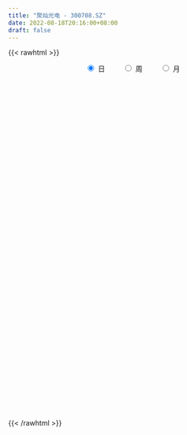 ```yaml
---
title: "聚灿光电 - 300708.SZ"
date: 2022-08-18T20:16:00+08:00
draft: false
---
```

{{< rawhtml >}}
    <div style="text-align: center">
        <label style="padding: 1rem;"><input style="margin-right: .5rem" type="radio" name="period" value="D" checked onclick="period_change(this)">日</label>
        <label style="padding: 1rem;"><input style="margin-right: .5rem" type="radio" name="period" value="W" onclick="period_change(this)">周</label>
        <label style="padding: 1rem;"><input style="margin-right: .5rem" type="radio" name="period" value="M" onclick="period_change(this)">月</label>
    </div>
    <div id="chart" style="height: 700px;"></div> 
    <script type="text/javascript">
        const D_v = [50267.62,49387.0,58636.5,53800.5,83457.53,80917.56,68027.32,84858.5,141595.29,310024.54,322821.08,163449.02,233772.5,168671.8,130628.0,73952.57,75109.59,102193.81,109193.25,124585.09,109924.87,165939.43,170935.1,122534.41,238479.09,291735.96,378005.28,80231.2,501420.02,604416.24,557050.53,436659.21,297138.43,602019.9300000001,462210.76,444095.05,366545.08,255473.63,249411.26,249080.63,254293.37,210756.34,156889.27,167329.99,183100.98,277223.93,419887.21,373591.15,237775.44,214108.94,161658.0,259996.64,179042.3,127754.93,309560.19,209541.05,148249.06,196932.97,149741.67,163213.3,279083.3,179861.3,409425.88,615737.38,532074.36,414805.62,561110.0699999999,414107.51,296554.0,250314.62,172762.69,134125.27,206209.0,397591.05,276383.61,193311.1,209554.0,259238.15,211399.52,405280.02,303081.4,293117.69,281392.71,362504.71,314122.31,266203.7,155534.33,122390.0,175798.97,114215.13,114003.28,98694.0,98300.42,107411.99,102348.0,133560.99,122477.73,147698.98,108826.0,120494.73,90529.04,82374.0,164523.74,113081.0,103473.2,115861.93,215190.4,141188.0,143823.09,101646.2,126123.85,106077.05,140340.0,116989.0,74869.0,114117.94,128562.94,102113.0,100580.0,139803.93,92275.0,83285.2,72303.0,65984.99,78898.0,58006.0,59488.0,68811.85,81787.0,58411.0,53991.0,67119.18,57403.0,99046.0,96825.0,113211.98,67216.45,237328.45,233806.96,122019.41,110051.45,132775.94,94586.0,106775.35,136716.94,107813.0,114524.98,79903.14,177229.96,161729.98,134243.0,119926.45,198038.71,129235.71,100663.65,86089.67,133227.0,124972.98,63909.0,59174.0,59095.98,71354.99,43662.98,80771.01,127757.01,89657.21,85899.01,87383.64,51782.37,58032.35,38781.0,39071.0,32220.2,43487.98,56129.27,77961.1,66383.37,92132.71,111982.32,121387.2,93404.91,78509.82,78911.3,76865.29,45533.42,55767.0,41553.0,35173.0,77074.21,59986.01,42682.0,223055.2,142137.01,169395.91,165467.47,129195.11,103637.42,88219.62,127610.91,191807.82,134340.2,128687.42,144228.62,109940.0,66130.0,122983.0,255065.0,210107.0,140389.0,211361.0,166623.0,101095.0,229590.0,532407.2,640010.73,582284.22,430625.02,412485.0,400131.35,390131.68,304737.32,310733.67,252707.52,247162.7,186912.0,260666.12,379671.81,293028.53,286792.63,189730.0,213093.15,228701.98,151537.73,124581.0,145226.0,149544.1,209297.1,319537.11,408106.43,317289.1,291906.08,359437.62,219311.53,200031.15,261331.43,214583.0,190341.29,126624.2,114475.61,109237.61,113041.81,110856.5,205348.5,179396.0,174704.2,189703.2,164147.81,391018.64,606289.34,557671.98,377272.28,352306.51,236128.14,262189.74,177399.65,232782.44,210262.28,205038.92,169865.0,313384.36,238813.44,231368.51,162351.0,141192.0,187873.51,179915.0,101950.37,84291.5,104293.0,98702.01,146296.0,145453.92,115457.0,125093.32,92805.08,127382.0,110504.2,166538.8,214702.6,287025.8,187642.8,262815.8,281680.4,155940.16,180323.4,171618.73,115157.05,283756.46,169447.77,171486.27,170287.2,122803.0,132860.66,104895.01,183392.7,105345.8,116379.1,146941.1,135173.7,145638.0,182426.14,246994.84,171521.2,117636.09,143320.55,110456.8,111662.86,90093.8,594460.11,749134.35,566154.3,637106.14,405194.48,246207.18,281353.32,213718.2,223414.6,197239.0,231836.58,172399.91,300471.42,486994.62,268942.09,192689.8,170290.6,214036.65,150567.0,210330.69,131208.88,151305.72,136693.18,118201.89,125478.26,89794.66,170970.6,125627.2,198590.37,141132.75,116043.0,156734.58,140402.73,168865.6,157356.05,117795.8,124663.89,127591.29,120931.79,137241.63,156756.93,119233.75,126621.59,104097.15,72586.26,104102.12,103272.83,120672.94,92423.5,119027.73,91958.15,96174.39,78629.3,89835.24,59629.54,65181.94,70388.76,82632.6,73762.93,142613.23,117022.7,227863.08,204416.91,123035.87,80899.4,84732.41,108245.77,95516.93,80326.2,117953.17,88413.2,109091.0,88083.73,96559.4,83760.0,134200.2,155209.99,136962.0,76096.17,87798.9,68298.91,75663.4,79012.43,65859.54,54459.74,80190.71,77145.02,84749.8,68758.0,69436.52,84054.38,78285.52,96003.26,106000.11,73502.14,87879.4,67852.2,89889.54,59888.4,56444.8,87223.32,81117.2,120296.56,125420.69,118650.33,76977.2,100748.43,84066.21,67143.02,63989.2,105209.8,308168.18,358870.51,233482.2,145811.31,157526.0,126799.4,206201.6,144266.2,113443.2,167532.0,108399.0,94897.96,87954.57,97689.44,206321.62,157571.4,252391.75,244794.69,207235.75,169428.72,169101.18,137211.41,231650.47,169865.6,356408.66,426081.4,267365.14,196366.04,207429.73,326664.1,260109.94,222774.68,228040.45,303873.54,330846.2,196623.97,191642.27,215489.33,150667.83,133786.09,106727.99,136404.63,106796.64,104880.2,79527.52,105395.61,92778.11,95098.8,87815.96,115216.44,139626.2,265462.74,189075.36,130962.86,117182.2,146547.2,113620.2,123112.8,161442.78,254121.11,215825.26,415296.55,258067.86,256219.28,303604.2,284164.09,236749.2,288544.13,202141.05,144927.98,437623.88]
const D_histogram = [0.0,0.0108490028,0.0464116233,0.0674144556,0.0684641907,0.0804091743,0.0332796267,0.0453300311,0.0733166121,0.1881532,0.2488686648,0.2246869598,0.2622825097,0.232645615,0.1421086193,0.0516461866,-0.0009598481,0.0035541355,0.0110781005,-0.08140109,-0.0860226058,-0.0364146561,0.0082896692,0.0392618331,0.1020335046,0.1978059344,0.4913097298,0.9413815675,1.5238367163,1.8119217351,2.0213522515,1.9418978852,2.2082491252,1.9046225057,1.6216337855,1.2823089493,0.7706530143,0.3655871222,-0.0448048321,-0.3386403132,-0.745547278,-1.0343693437,-1.2195546593,-1.3330387255,-1.3549421288,-1.1843819362,-0.8030662191,-0.6007349488,-0.5542865438,-0.6584063775,-0.7522996655,-0.9403601436,-1.004409741,-1.0744296117,-0.8887160088,-0.8088850079,-0.7135211148,-0.5894581975,-0.5361685159,-0.465630137,-0.3709626658,-0.2876248558,0.1365339194,0.6292364658,0.9819233815,1.0199937255,1.1692545678,0.98906842,0.6810584333,0.3860207898,0.1251876805,-0.0765680025,-0.2930855297,-0.2426321587,-0.2732746246,-0.3703861589,-0.5032242855,-0.5176038633,-0.5017511104,-0.3217706566,-0.1286680651,-0.0577856529,0.003106881,0.1445216902,0.0287206895,-0.1957062836,-0.3305027513,-0.4395916167,-0.5922172887,-0.6313159271,-0.6806470012,-0.6352513702,-0.6137395095,-0.6464933357,-0.5951975495,-0.4900008222,-0.361799571,-0.3922777161,-0.3563480183,-0.3838892681,-0.4067745009,-0.4207855695,-0.3388343925,-0.2921571189,-0.1908741327,-0.0761941404,0.1380476318,0.173403663,0.0580128653,-0.0055475106,-0.012855346,-0.0636266933,-0.1975458424,-0.2414546422,-0.243963549,-0.1636766973,-0.0723450303,-0.0150896235,0.0216694727,0.0972123545,0.0767343642,0.0014381849,-0.058324383,-0.1299738874,-0.1705601329,-0.1425732956,-0.0887027574,-0.1092990041,-0.117166711,-0.1470094096,-0.17532443,-0.1408094075,-0.1143508505,0.0137835493,0.1669891331,0.301969892,0.3533076783,0.6288827427,0.6991886158,0.65151101,0.6476843837,0.599867666,0.5517834649,0.4543786832,0.4245813582,0.3350069567,0.1550998105,0.0023180427,0.0793964268,0.1055103494,0.1401909786,0.1647018047,0.2366994759,0.2326771734,0.1768585017,0.1434283642,0.1356673133,-0.0122604939,-0.1087951569,-0.1365384646,-0.1672623827,-0.1659538343,-0.1870161452,-0.1548375148,-0.0663717325,0.0158732532,0.0847661546,0.0655425294,0.0276854136,-0.0524763898,-0.0910144693,-0.0935778154,-0.1077067763,-0.0872553866,-0.0370684532,-0.0001463779,0.029717242,0.0790505924,0.1244191752,0.1429428403,0.0782497771,0.0258760083,-0.0026880131,-0.0607737645,-0.0856782729,-0.145720505,-0.1872924969,-0.1802200117,-0.1056038591,-0.0778391234,-0.0481710016,0.0980309898,0.1555860009,0.2422754374,0.3351092261,0.3495826968,0.3484856604,0.3171090952,0.2249181289,0.2291180771,0.2183249418,0.2154333888,0.2075823086,0.1295525904,0.0553656197,0.0581876296,0.1581364221,0.2233795885,0.2399662999,0.2744174312,0.1772353364,0.0871160693,0.3173794909,0.7950088412,1.2336299784,1.5090393214,1.4772880999,1.3113006044,1.1823990039,0.8408500164,0.6034531549,0.2215970552,-0.0487723144,-0.3090080805,-0.4457995807,-0.4600174577,-0.3432842804,-0.2940383712,-0.2226331829,-0.2643810075,-0.2932114475,-0.4668428168,-0.5340807758,-0.5598857054,-0.6183573422,-0.7413307215,-0.6368585412,-0.4646905723,-0.1782863203,-0.1252587832,-0.01423232,0.0788575697,-0.1308958062,-0.1777470159,-0.0736844465,-0.0673049892,-0.2940019498,-0.3651387574,-0.4631238216,-0.462616556,-0.4976276034,-0.4887518232,-0.3234464442,-0.2243756808,-0.1025784699,0.018377751,-0.0532851576,0.0683539771,0.4750119329,0.7149964549,0.7629129775,0.6632199437,0.4925915067,0.3925377173,0.228111797,0.247780118,0.0627892136,0.0041361202,-0.0067271543,0.1169708993,0.1753067628,0.1490121217,0.0668824397,-0.0805521675,-0.0995475869,-0.2691134476,-0.3748565005,-0.4112246956,-0.5550668986,-0.5149590493,-0.4447230111,-0.3946475517,-0.3480849063,-0.3876963459,-0.4955906663,-1.5501758862,-2.1239733259,-2.3410802721,-2.3236472167,-2.1471687198,-1.9015263263,-1.5815094078,-1.3193064729,-1.0677022994,-0.842431694,-0.6505753873,-0.4754736145,-0.260256432,-0.0950403916,0.0450696828,0.1141330515,0.1717994184,0.2718764945,0.3601229056,0.4386981527,0.4901383595,0.5418169727,0.5443904843,0.5199155988,0.55325199,0.5936496052,0.6496803642,0.6549321529,0.634246756,0.5765215674,0.5451558432,0.4936991983,0.4688745771,0.6760406073,0.7462643464,0.7795181929,0.817350781,0.7744350013,0.7107484564,0.6223601034,0.5497838865,0.4379775992,0.3492033292,0.2232015028,0.0914498474,0.0253338279,0.0235485993,-0.0010549105,-0.0182466635,-0.0234682965,-0.0361763139,-0.0394263143,-0.0817985232,-0.1054408129,-0.0890604447,-0.0705865312,-0.0701150989,-0.087173946,-0.0739223645,-0.0160337371,0.0119512616,0.0573514076,0.0728657661,0.0750506942,0.0475355714,0.0550695613,0.0623531914,0.0817194983,0.0883122246,0.0933717781,0.0535963138,0.041927082,0.0586012784,0.0467223923,0.0270358577,-0.0272064578,-0.051700762,-0.062529487,-0.1176895523,-0.1164273897,-0.1198067991,-0.1052235853,-0.0620374517,-0.0190004707,0.0179012008,0.0394094826,0.0251632751,0.0140851929,0.0214958745,0.0285703021,0.0388270612,0.038326917,0.0795248423,0.0985686752,0.1446234433,0.121901286,0.1105912174,0.1016694445,0.0874606349,0.0889906444,0.0637263392,0.0400777972,-0.0260820302,-0.0591999098,-0.0920728964,-0.1088193937,-0.1219903393,-0.1657750766,-0.2433056116,-0.2327075686,-0.1879572487,-0.1454164421,-0.0972246686,-0.0682173285,-0.0296251924,-0.0246334552,-0.0204856752,-0.0183139669,-0.0372364011,-0.0376709421,-0.0468306431,-0.0391741965,-0.0346915014,-0.0502229195,-0.0626920826,-0.0903142873,-0.1034440964,-0.1295406555,-0.1078562338,-0.1056159506,-0.0694908781,-0.0425807769,-0.0265891229,-0.0418311826,-0.0642683938,-0.1473286076,-0.196049476,-0.1774884083,-0.1664643976,-0.1176051243,-0.0651936251,-0.0220890405,0.0180782953,0.067021311,0.1372534465,0.228960033,0.2637031152,0.2743601401,0.2789473359,0.2673666551,0.2737297304,0.2654932671,0.2581435783,0.1994543161,0.1782169425,0.1562719038,0.1327630044,0.1136709255,0.1114906928,0.1031780666,0.1078149656,0.1290140428,0.1189835047,0.0998443047,0.0534355328,0.0439380632,0.056697259,0.0487850569,0.0716160142,0.1174615374,0.1284742334,0.1359295648,0.1379018706,0.1073018758,0.1118907477,0.1163417361,0.1163787474,0.1452908043,0.1387621078,0.1311056409,0.117101268,0.0600184339,0.0209100953,-0.0145023618,-0.0380507591,-0.0534799989,-0.080758536,-0.1227844049,-0.1403000444,-0.1565314154,-0.1630920701,-0.1367104248,-0.115003275,-0.0913582276,-0.0624244191,-0.0060231321,0.0404006052,0.0537942052,0.0443840793,0.0446856895,0.022876997,0.0310589362,-0.0081934717,-0.0100064417,0.0124029249,0.0679366772,0.086921126,0.1175417641,0.1191211159,0.1200126046,0.0933492689,0.095272442,0.0694845827,0.044752227,0.0761209665]
const D_fast = [0.0,0.0135612536,0.0607267798,0.098583226,0.1167490088,0.1487962859,0.1099866451,0.1333695572,0.1796852912,0.3415601792,0.4644928102,0.4964828452,0.5996490225,0.6281735315,0.5731636907,0.4956128046,0.4427668078,0.4481693253,0.4584628154,0.3456333525,0.3195061852,0.3600104708,0.4067872134,0.4475748356,0.5358548833,0.6810787966,1.0974100245,1.7828272541,2.746241582,3.4873070346,4.2020756138,4.6080957188,5.4265092401,5.599038247,5.7214579732,5.7027103744,5.383717693,5.0700485814,4.648455419,4.2699598596,3.6766660754,3.1292516738,2.6391776934,2.1924339458,1.8317950103,1.7062597188,1.8868088811,1.9389564142,1.8468331832,1.5781117552,1.2961435508,0.8729930369,0.5578410041,0.2192137306,0.1827483313,0.0603580802,-0.0226583055,-0.0459599375,-0.1267123849,-0.1725815402,-0.1706547355,-0.1592231394,0.2990691156,0.9490807784,1.5472485396,1.8403173149,2.2818917992,2.3489727564,2.211227378,2.012694932,1.7831587428,1.5622610591,1.2724721496,1.2622674808,1.1633063588,0.9735982847,0.7149540867,0.5711735432,0.4615885185,0.5611263081,0.7220618833,0.7784978823,0.8401671364,1.0177123681,0.9090915398,0.6357379958,0.4183158403,0.1993290707,-0.1013509234,-0.2982785436,-0.517771368,-0.6311885795,-0.7631115962,-0.9574887563,-1.0549923575,-1.0722958358,-1.0345444773,-1.1630920515,-1.2162493583,-1.339762925,-1.464341783,-1.5835492441,-1.5863066652,-1.6126686713,-1.5591042183,-1.4634727611,-1.2147190809,-1.136012134,-1.2368997153,-1.3018469689,-1.3123686408,-1.3790466614,-1.5623522712,-1.6666247315,-1.7301245255,-1.6907568481,-1.6175114388,-1.5640284379,-1.5218519735,-1.4220060031,-1.4233004023,-1.4982370353,-1.5725806989,-1.6767236753,-1.7599499539,-1.7676064406,-1.7359115917,-1.7838325895,-1.8209919741,-1.8875870251,-1.959733153,-1.9604204823,-1.9625496379,-1.8309693509,-1.6360164838,-1.425543252,-1.2858785461,-0.8530827959,-0.6079797689,-0.4927796222,-0.3346851526,-0.2325349538,-0.1426732887,-0.1264833996,-0.0501353851,-0.0559580474,-0.1970902409,-0.3492924981,-0.2523650073,-0.1998734973,-0.1301451234,-0.0644588462,0.066713694,0.1208606849,0.1092566386,0.1116835922,0.1378393696,-0.0131535612,-0.1368870133,-0.1987649372,-0.271304451,-0.3114843612,-0.3793007084,-0.3858314566,-0.3139586075,-0.2277453085,-0.1376608684,-0.1404988613,-0.1714346237,-0.2647155245,-0.3260072214,-0.3519650213,-0.3930206762,-0.3943831332,-0.3534633131,-0.3165778322,-0.2792849018,-0.2101889034,-0.1337155268,-0.0794561516,-0.1245867705,-0.1704915372,-0.1997275619,-0.2730067544,-0.3193308311,-0.4158031894,-0.5041983056,-0.5421808233,-0.4939656355,-0.4856606806,-0.4680353093,-0.2973255704,-0.200874059,-0.0536157632,0.122995332,0.2248644769,0.3108888557,0.3587895643,0.3228281301,0.3843075976,0.4280956978,0.479062492,0.523106989,0.4774654184,0.4171198526,0.4344887699,0.5739716679,0.6950597314,0.7716380178,0.8746935069,0.8218202462,0.7534799964,1.0630882908,1.7394698514,2.4864984832,3.1391676565,3.47673846,3.6385761156,3.8052742661,3.6739377827,3.5874042099,3.260947374,2.9783849258,2.6408971395,2.3926557441,2.2634335028,2.29434561,2.2700819263,2.2858288189,2.1779857425,2.0758524405,1.785510367,1.5847522141,1.4189758582,1.2059148858,0.8976088262,0.8428663712,0.898861697,1.1406943689,1.1624072102,1.2698755934,1.3826798755,1.1402025481,1.0489145845,1.1345560422,1.1241092522,0.8239118041,0.6614903072,0.4477242876,0.3325774142,0.173159466,0.0598472904,0.1442910584,0.1872679016,0.2834204949,0.4089711536,0.3239869556,0.4627145845,0.9881255236,1.4068591593,1.6455039262,1.7116158784,1.6641353181,1.662215958,1.554817987,1.6364313375,1.4671377364,1.4095186731,1.3969736101,1.5499143885,1.6520769427,1.663035332,1.5976262599,1.4300536108,1.3861712947,1.1493270722,0.9498698941,0.8106955251,0.5280865975,0.4394546844,0.3985099698,0.3499235414,0.3094649602,0.1729294341,-0.0588625529,-1.5009917443,-2.6057825155,-3.4081595297,-3.9716382784,-4.3319519616,-4.5616911497,-4.6370515831,-4.7046752664,-4.7199966677,-4.7053339859,-4.676121526,-4.6198881568,-4.4697350822,-4.3282791397,-4.1769016447,-4.0793050131,-3.9786887915,-3.8106425919,-3.6323654543,-3.444115669,-3.2701408723,-3.083008016,-2.9443368834,-2.8388328691,-2.6671834805,-2.478373464,-2.2599226139,-2.090937787,-1.9530614948,-1.8666562916,-1.761733055,-1.6897649004,-1.5973708772,-1.2211946952,-0.9644048695,-0.7362714748,-0.4941011914,-0.3434082208,-0.2294076516,-0.1622059788,-0.097336224,-0.0996481116,-0.1011215493,-0.171323,-0.2802121935,-0.339994756,-0.3358928348,-0.3607600723,-0.3825134911,-0.3936021982,-0.4153542942,-0.4284608731,-0.4912827127,-0.5412852058,-0.5471699487,-0.546342668,-0.5634000104,-0.602252344,-0.6074813536,-0.5536011605,-0.5226283464,-0.4628903485,-0.4291595485,-0.4082119468,-0.4238431768,-0.4025417966,-0.3796698686,-0.3398736871,-0.3112029047,-0.2828004067,-0.3091767925,-0.3103642538,-0.2790397378,-0.2792380259,-0.292165596,-0.353209526,-0.3906290206,-0.4170901174,-0.5016725707,-0.5295172556,-0.5628483648,-0.5745710473,-0.5468942767,-0.5086074133,-0.4672304416,-0.4358697892,-0.4438251779,-0.4513819619,-0.4385973116,-0.4243803086,-0.4044167841,-0.3953351991,-0.3342560632,-0.2905700615,-0.2083594326,-0.2006062683,-0.1842685326,-0.1677729443,-0.1601165952,-0.1363389246,-0.1456716451,-0.1593007378,-0.2319810727,-0.2798989297,-0.3357901404,-0.3797414862,-0.4234100166,-0.5086385231,-0.6469954609,-0.6945743101,-0.6968133024,-0.6906266063,-0.6667409999,-0.654787992,-0.623602154,-0.6247687806,-0.6257424194,-0.6281492028,-0.6563807373,-0.6662330138,-0.6871003756,-0.6892374781,-0.6934276584,-0.7215148064,-0.74965699,-0.7998577665,-0.8388485998,-0.8973303227,-0.9026099595,-0.926773664,-0.908021311,-0.891756404,-0.8824120307,-0.9081118861,-0.9466161957,-1.0665085614,-1.1642417988,-1.1900528332,-1.2206449219,-1.2011869296,-1.1650738368,-1.1274915123,-1.0828046027,-1.0171062592,-0.9125607621,-0.7636141673,-0.6629453063,-0.5836982464,-0.5093742167,-0.4541132336,-0.3793177257,-0.3211808722,-0.2639946665,-0.2728203496,-0.2495034877,-0.2323805504,-0.2226986986,-0.2133730462,-0.1876806057,-0.1701987152,-0.1386080749,-0.0851554869,-0.0654401489,-0.0596182727,-0.0926681614,-0.0911811152,-0.0642476047,-0.0599635426,-0.0192285817,0.0559823258,0.0991135802,0.1405513028,0.1769990763,0.1732245504,0.2057861093,0.2393225317,0.2684542298,0.3336889878,0.3618508183,0.3869707616,0.4022417057,0.36016348,0.3262826653,0.2872446177,0.2541835306,0.2253842911,0.17791612,0.1051941499,0.0526034992,-0.0027607256,-0.0500943978,-0.0578903587,-0.0649340276,-0.0641285372,-0.0508008334,0.0040946705,0.0606185591,0.0874607105,0.0891466044,0.1006196369,0.0845301936,0.1004768669,0.0591760911,0.0548615107,0.0803716085,0.1528895301,0.1936042604,0.2536103395,0.2849699703,0.3158646101,0.3125385916,0.3382798753,0.3298631616,0.3163188627,0.3667178438]
const D_slow = [0.0,0.0027122507,0.0143151565,0.0311687704,0.0482848181,0.0683871117,0.0767070183,0.0880395261,0.1063686791,0.1534069792,0.2156241454,0.2717958853,0.3373665127,0.3955279165,0.4310550713,0.443966618,0.443726656,0.4446151898,0.447384715,0.4270344425,0.405528791,0.396425127,0.3984975443,0.4083130025,0.4338213787,0.4832728623,0.6061002947,0.8414456866,1.2224048657,1.6753852995,2.1807233623,2.6661978336,3.2182601149,3.6944157413,4.0998241877,4.4204014251,4.6130646786,4.7044614592,4.6932602512,4.6086001729,4.4222133534,4.1636210175,3.8587323526,3.5254726713,3.1867371391,2.890641655,2.6898751002,2.539691363,2.4011197271,2.2365181327,2.0484432163,1.8133531804,1.5622507452,1.2936433422,1.0714643401,0.8692430881,0.6908628094,0.54349826,0.409456131,0.2930485968,0.2003079303,0.1284017164,0.1625351962,0.3198443127,0.565325158,0.8203235894,1.1126372314,1.3599043364,1.5301689447,1.6266741422,1.6579710623,1.6388290617,1.5655576792,1.5048996396,1.4365809834,1.3439844437,1.2181783723,1.0887774065,0.9633396289,0.8828969647,0.8507299484,0.8362835352,0.8370602554,0.873190678,0.8803708503,0.8314442794,0.7488185916,0.6389206874,0.4908663652,0.3330373835,0.1628756332,0.0040627906,-0.1493720867,-0.3109954206,-0.459794808,-0.5822950136,-0.6727449063,-0.7708143354,-0.8599013399,-0.955873657,-1.0575672822,-1.1627636746,-1.2474722727,-1.3205115524,-1.3682300856,-1.3872786207,-1.3527667127,-1.309415797,-1.2949125806,-1.2962994583,-1.2995132948,-1.3154199681,-1.3648064287,-1.4251700893,-1.4861609765,-1.5270801509,-1.5451664084,-1.5489388143,-1.5435214461,-1.5192183575,-1.5000347665,-1.4996752203,-1.514256316,-1.5467497879,-1.5893898211,-1.625033145,-1.6472088343,-1.6745335853,-1.7038252631,-1.7405776155,-1.784408723,-1.8196110749,-1.8481987875,-1.8447529002,-1.8030056169,-1.7275131439,-1.6391862243,-1.4819655387,-1.3071683847,-1.1442906322,-0.9823695363,-0.8324026198,-0.6944567536,-0.5808620828,-0.4747167432,-0.3909650041,-0.3521900514,-0.3516105408,-0.3317614341,-0.3053838467,-0.2703361021,-0.2291606509,-0.1699857819,-0.1118164885,-0.0676018631,-0.0317447721,0.0021720563,-0.0008930672,-0.0280918564,-0.0622264726,-0.1040420683,-0.1455305269,-0.1922845632,-0.2309939419,-0.247586875,-0.2436185617,-0.222427023,-0.2060413907,-0.1991200373,-0.2122391347,-0.2349927521,-0.2583872059,-0.2853139,-0.3071277466,-0.3163948599,-0.3164314544,-0.3090021439,-0.2892394958,-0.258134702,-0.2223989919,-0.2028365476,-0.1963675455,-0.1970395488,-0.2122329899,-0.2336525582,-0.2700826844,-0.3169058087,-0.3619608116,-0.3883617764,-0.4078215572,-0.4198643076,-0.3953565602,-0.3564600599,-0.2958912006,-0.2121138941,-0.1247182199,-0.0375968048,0.041680469,0.0979100013,0.1551895205,0.209770756,0.2636291032,0.3155246804,0.347912828,0.3617542329,0.3763011403,0.4158352458,0.4716801429,0.5316717179,0.6002760757,0.6445849098,0.6663639271,0.7457087999,0.9444610102,1.2528685048,1.6301283351,1.9994503601,2.3272755112,2.6228752622,2.8330877663,2.983951055,3.0393503188,3.0271572402,2.9499052201,2.8384553249,2.7234509605,2.6376298904,2.5641202976,2.5084620018,2.44236675,2.3690638881,2.2523531839,2.1188329899,1.9788615636,1.824272228,1.6389395477,1.4797249124,1.3635522693,1.3189806892,1.2876659934,1.2841079134,1.3038223058,1.2710983543,1.2266616003,1.2082404887,1.1914142414,1.1179137539,1.0266290646,0.9108481092,0.7951939702,0.6707870693,0.5485991136,0.4677375025,0.4116435823,0.3859989648,0.3905934026,0.3772721132,0.3943606075,0.5131135907,0.6918627044,0.8825909488,1.0483959347,1.1715438114,1.2696782407,1.32670619,1.3886512195,1.4043485229,1.4053825529,1.4037007643,1.4329434892,1.4767701799,1.5140232103,1.5307438202,1.5106057783,1.4857188816,1.4184405197,1.3247263946,1.2219202207,1.0831534961,0.9544137337,0.843232981,0.744571093,0.6575498665,0.56062578,0.4367281134,0.0491841419,-0.4818091896,-1.0670792576,-1.6479910618,-2.1847832417,-2.6601648233,-3.0555421753,-3.3853687935,-3.6522943684,-3.8629022919,-4.0255461387,-4.1444145423,-4.2094786503,-4.2332387482,-4.2219713275,-4.1934380646,-4.15048821,-4.0825190864,-3.99248836,-3.8828138218,-3.7602792319,-3.6248249887,-3.4887273676,-3.3587484679,-3.2204354704,-3.0720230691,-2.9096029781,-2.7458699399,-2.5873082509,-2.443177859,-2.3068888982,-2.1834640987,-2.0662454544,-1.8972353025,-1.7106692159,-1.5157896677,-1.3114519725,-1.1178432221,-0.940156108,-0.7845660822,-0.6471201106,-0.5376257108,-0.4503248785,-0.3945245028,-0.3716620409,-0.3653285839,-0.3594414341,-0.3597051617,-0.3642668276,-0.3701339017,-0.3791779802,-0.3890345588,-0.4094841896,-0.4358443928,-0.458109504,-0.4757561368,-0.4932849115,-0.515078398,-0.5335589891,-0.5375674234,-0.534579608,-0.5202417561,-0.5020253146,-0.483262641,-0.4713787482,-0.4576113579,-0.44202306,-0.4215931854,-0.3995151293,-0.3761721848,-0.3627731063,-0.3522913358,-0.3376410162,-0.3259604181,-0.3192014537,-0.3260030682,-0.3389282587,-0.3545606304,-0.3839830185,-0.4130898659,-0.4430415657,-0.469347462,-0.4848568249,-0.4896069426,-0.4851316424,-0.4752792718,-0.468988453,-0.4654671548,-0.4600931862,-0.4529506106,-0.4432438453,-0.4336621161,-0.4137809055,-0.3891387367,-0.3529828759,-0.3225075544,-0.29485975,-0.2694423889,-0.2475772301,-0.225329569,-0.2093979842,-0.199378535,-0.2058990425,-0.2206990199,-0.243717244,-0.2709220925,-0.3014196773,-0.3428634464,-0.4036898493,-0.4618667415,-0.5088560537,-0.5452101642,-0.5695163314,-0.5865706635,-0.5939769616,-0.6001353254,-0.6052567442,-0.6098352359,-0.6191443362,-0.6285620717,-0.6402697325,-0.6500632816,-0.658736157,-0.6712918868,-0.6869649075,-0.7095434793,-0.7354045034,-0.7677896673,-0.7947537257,-0.8211577134,-0.8385304329,-0.8491756271,-0.8558229078,-0.8662807035,-0.8823478019,-0.9191799538,-0.9681923228,-1.0125644249,-1.0541805243,-1.0835818054,-1.0998802117,-1.1054024718,-1.100882898,-1.0841275702,-1.0498142086,-0.9925742003,-0.9266484215,-0.8580583865,-0.7883215525,-0.7214798888,-0.6530474562,-0.5866741394,-0.5221382448,-0.4722746658,-0.4277204301,-0.3886524542,-0.3554617031,-0.3270439717,-0.2991712985,-0.2733767818,-0.2464230404,-0.2141695297,-0.1844236536,-0.1594625774,-0.1461036942,-0.1351191784,-0.1209448637,-0.1087485994,-0.0908445959,-0.0614792115,-0.0293606532,0.004621738,0.0390972057,0.0659226746,0.0938953615,0.1229807956,0.1520754824,0.1883981835,0.2230887104,0.2558651207,0.2851404377,0.3001450461,0.30537257,0.3017469795,0.2922342897,0.27886429,0.258674656,0.2279785548,0.1929035437,0.1537706898,0.1129976723,0.0788200661,0.0500692474,0.0272296905,0.0116235857,0.0101178027,0.0202179539,0.0336665052,0.0447625251,0.0559339475,0.0616531967,0.0694179307,0.0673695628,0.0648679524,0.0679686836,0.0849528529,0.1066831344,0.1360685754,0.1658488544,0.1958520055,0.2191893228,0.2430074333,0.2603785789,0.2715666357,0.2905968773]
const D_data = [['2020-07-30', 14.96, 14.98, 14.74, 15.28],['2020-07-31', 14.91, 15.15, 14.8, 15.35],['2020-08-03', 15.07, 15.61, 15.07, 15.69],['2020-08-04', 15.52, 15.63, 15.28, 15.71],['2020-08-05', 16.34, 15.5, 15.5, 16.5],['2020-08-06', 15.48, 15.74, 15.21, 15.97],['2020-08-07', 15.57, 14.96, 14.81, 15.65],['2020-08-10', 15.33, 15.65, 15.18, 16.16],['2020-08-11', 15.51, 16.02, 15.36, 16.66],['2020-08-12', 16.04, 17.62, 15.76, 17.62],['2020-08-13', 17.4, 17.62, 16.76, 18.43],['2020-08-14', 17.0, 16.88, 16.7, 17.26],['2020-08-17', 16.78, 17.93, 16.44, 18.48],['2020-08-18', 17.59, 17.36, 17.18, 17.98],['2020-08-19', 17.23, 16.48, 16.45, 17.26],['2020-08-20', 16.09, 16.13, 15.99, 16.52],['2020-08-21', 16.23, 16.3, 15.97, 16.43],['2020-08-24', 16.31, 16.95, 16.1, 17.25],['2020-08-25', 16.77, 17.09, 16.56, 17.29],['2020-08-26', 16.95, 15.64, 15.21, 16.96],['2020-08-27', 15.65, 16.47, 15.28, 16.8],['2020-08-28', 16.52, 17.28, 16.1, 17.78],['2020-08-31', 17.35, 17.52, 17.0, 18.28],['2020-09-01', 17.87, 17.63, 17.1, 17.99],['2020-09-02', 17.63, 18.4, 17.32, 18.87],['2020-09-03', 18.01, 19.43, 17.17, 20.8],['2020-09-04', 19.28, 23.32, 19.28, 23.32],['2020-09-07', 27.98, 27.98, 27.98, 27.98],['2020-09-08', 29.0, 33.58, 27.98, 33.58],['2020-09-09', 33.0, 33.8, 30.89, 39.8],['2020-09-10', 32.97, 35.98, 30.31, 36.79],['2020-09-11', 30.05, 34.65, 29.5, 36.47],['2020-09-14', 36.9, 41.58, 36.9, 41.58],['2020-09-15', 44.9, 36.48, 36.48, 45.7],['2020-09-16', 34.33, 37.12, 34.33, 39.88],['2020-09-17', 35.0, 36.5, 33.57, 39.14],['2020-09-18', 35.0, 33.5, 33.33, 35.87],['2020-09-21', 32.72, 33.47, 32.59, 35.08],['2020-09-22', 32.01, 31.99, 31.0, 32.86],['2020-09-23', 32.01, 32.05, 31.31, 33.24],['2020-09-24', 31.72, 28.94, 28.9, 31.78],['2020-09-25', 29.07, 28.43, 27.84, 29.39],['2020-09-28', 29.0, 28.11, 27.74, 29.27],['2020-09-29', 28.58, 27.7, 27.51, 28.85],['2020-09-30', 27.8, 27.88, 27.1, 28.22],['2020-10-09', 28.56, 30.11, 27.95, 30.22],['2020-10-12', 29.26, 33.85, 28.71, 34.67],['2020-10-13', 32.36, 33.0, 32.05, 35.09],['2020-10-14', 31.88, 31.61, 31.51, 32.73],['2020-10-15', 30.55, 29.41, 29.3, 30.9],['2020-10-16', 28.9, 28.74, 28.01, 29.89],['2020-10-19', 24.22, 26.39, 24.22, 27.5],['2020-10-20', 26.04, 26.72, 25.4, 27.03],['2020-10-21', 27.0, 25.65, 25.57, 27.1],['2020-10-22', 25.49, 28.55, 24.97, 30.26],['2020-10-23', 28.56, 27.4, 27.1, 29.0],['2020-10-26', 27.51, 27.57, 26.11, 28.32],['2020-10-27', 27.78, 28.09, 27.67, 29.48],['2020-10-28', 27.96, 27.3, 26.48, 28.33],['2020-10-29', 26.6, 27.5, 26.35, 28.5],['2020-10-30', 28.31, 27.95, 27.88, 30.65],['2020-11-02', 27.02, 28.05, 27.02, 29.25],['2020-11-03', 30.95, 33.66, 29.71, 33.66],['2020-11-04', 35.0, 37.35, 34.02, 39.7],['2020-11-05', 37.08, 38.6, 36.34, 42.6],['2020-11-06', 38.0, 36.62, 35.6, 39.8],['2020-11-09', 37.72, 39.54, 36.8, 42.1],['2020-11-10', 37.94, 36.37, 35.5, 38.0],['2020-11-11', 35.32, 34.32, 34.13, 36.7],['2020-11-12', 35.27, 33.5, 32.65, 35.57],['2020-11-13', 33.72, 32.86, 32.0, 34.02],['2020-11-16', 33.22, 32.6, 32.06, 33.3],['2020-11-17', 32.6, 31.36, 30.38, 32.75],['2020-11-18', 31.4, 34.26, 31.16, 34.5],['2020-11-19', 33.08, 33.3, 32.33, 33.98],['2020-11-20', 33.15, 32.06, 31.5, 33.2],['2020-11-23', 32.01, 30.82, 30.49, 32.35],['2020-11-24', 31.0, 31.66, 30.61, 32.94],['2020-11-25', 31.3, 31.78, 30.83, 32.42],['2020-11-26', 32.15, 34.17, 31.9, 36.0],['2020-11-27', 34.12, 35.29, 33.0, 35.3],['2020-11-30', 34.52, 34.52, 33.56, 36.05],['2020-12-01', 33.84, 34.85, 33.62, 35.94],['2020-12-02', 34.55, 36.59, 34.32, 37.82],['2020-12-03', 36.09, 33.63, 33.58, 37.32],['2020-12-04', 32.02, 31.4, 31.2, 32.99],['2020-12-07', 32.04, 31.45, 31.2, 32.75],['2020-12-08', 31.01, 30.9, 30.62, 31.49],['2020-12-09', 31.02, 29.31, 29.28, 31.19],['2020-12-10', 29.28, 29.78, 28.76, 29.98],['2020-12-11', 29.6, 28.92, 28.3, 29.7],['2020-12-14', 29.01, 29.58, 28.76, 29.79],['2020-12-15', 29.32, 28.95, 28.7, 29.94],['2020-12-16', 28.7, 27.7, 27.6, 28.87],['2020-12-17', 27.9, 28.25, 27.13, 28.44],['2020-12-18', 28.65, 28.84, 28.6, 29.84],['2020-12-21', 28.3, 29.33, 27.9, 29.96],['2020-12-22', 28.8, 27.2, 27.07, 29.3],['2020-12-23', 27.26, 27.63, 27.0, 27.98],['2020-12-24', 27.43, 26.43, 26.2, 27.86],['2020-12-25', 26.51, 25.89, 25.73, 26.75],['2020-12-28', 26.0, 25.41, 25.0, 26.0],['2020-12-29', 25.89, 26.32, 25.58, 27.3],['2020-12-30', 26.43, 25.79, 25.67, 26.84],['2020-12-31', 26.05, 26.49, 25.43, 26.69],['2021-01-04', 26.7, 26.94, 26.13, 26.97],['2021-01-05', 26.62, 28.91, 26.6, 29.3],['2021-01-06', 28.79, 27.28, 27.24, 28.79],['2021-01-07', 26.7, 25.08, 25.0, 27.12],['2021-01-08', 24.86, 25.08, 23.64, 25.75],['2021-01-11', 25.27, 25.4, 25.1, 26.99],['2021-01-12', 25.01, 24.48, 24.09, 25.46],['2021-01-13', 24.49, 22.64, 22.5, 24.6],['2021-01-14', 22.7, 22.91, 22.0, 23.77],['2021-01-15', 22.99, 22.9, 22.51, 23.25],['2021-01-18', 23.01, 23.77, 22.92, 23.92],['2021-01-19', 23.61, 24.06, 23.35, 24.65],['2021-01-20', 23.88, 23.78, 23.77, 24.86],['2021-01-21', 23.42, 23.56, 23.4, 24.19],['2021-01-22', 23.71, 24.18, 22.2, 24.18],['2021-01-25', 23.68, 22.98, 22.93, 24.15],['2021-01-26', 22.8, 21.85, 21.82, 23.36],['2021-01-27', 21.85, 21.44, 21.31, 22.25],['2021-01-28', 21.21, 20.64, 20.64, 21.7],['2021-01-29', 20.89, 20.38, 19.66, 21.09],['2021-02-01', 20.75, 20.85, 20.6, 21.1],['2021-02-02', 20.85, 21.07, 20.46, 21.16],['2021-02-03', 21.12, 19.91, 19.8, 21.12],['2021-02-04', 19.69, 19.66, 18.89, 20.3],['2021-02-05', 19.76, 18.93, 18.93, 20.09],['2021-02-08', 18.88, 18.41, 18.33, 19.12],['2021-02-09', 18.35, 18.83, 18.09, 19.18],['2021-02-10', 19.01, 18.53, 18.5, 19.14],['2021-02-18', 18.91, 19.92, 18.91, 20.62],['2021-02-19', 19.9, 20.81, 19.58, 21.1],['2021-02-22', 21.11, 21.3, 20.72, 22.08],['2021-02-23', 21.03, 20.78, 20.71, 21.55],['2021-02-24', 21.05, 24.65, 20.88, 24.81],['2021-02-25', 24.0, 23.35, 22.28, 24.5],['2021-02-26', 22.15, 22.3, 22.01, 23.33],['2021-03-01', 22.7, 23.08, 22.4, 23.6],['2021-03-02', 23.1, 22.76, 22.3, 23.55],['2021-03-03', 22.6, 22.85, 22.5, 23.18],['2021-03-04', 22.7, 22.15, 21.97, 23.35],['2021-03-05', 21.82, 22.93, 21.8, 23.45],['2021-03-08', 23.03, 22.1, 21.98, 23.18],['2021-03-09', 22.09, 20.38, 20.16, 22.39],['2021-03-10', 20.71, 19.83, 19.71, 20.93],['2021-03-11', 19.68, 22.49, 19.41, 23.2],['2021-03-12', 22.53, 22.16, 21.6, 23.1],['2021-03-15', 21.98, 22.49, 21.38, 23.25],['2021-03-16', 22.7, 22.61, 21.75, 23.17],['2021-03-17', 22.51, 23.6, 22.32, 24.99],['2021-03-18', 23.1, 23.0, 22.82, 23.58],['2021-03-19', 22.5, 22.34, 22.08, 23.14],['2021-03-22', 22.1, 22.5, 22.0, 22.77],['2021-03-23', 22.5, 22.82, 22.37, 23.8],['2021-03-24', 22.18, 20.69, 20.55, 22.22],['2021-03-25', 20.59, 20.62, 20.48, 21.25],['2021-03-26', 20.88, 21.04, 20.55, 21.24],['2021-03-29', 21.25, 20.71, 20.63, 21.46],['2021-03-30', 20.64, 20.88, 20.17, 21.2],['2021-03-31', 20.74, 20.38, 20.36, 20.74],['2021-04-01', 20.55, 20.91, 20.26, 21.49],['2021-04-02', 21.07, 21.82, 21.0, 22.48],['2021-04-06', 22.14, 22.15, 21.81, 22.46],['2021-04-07', 21.93, 22.4, 21.86, 22.49],['2021-04-08', 22.01, 21.46, 21.46, 22.32],['2021-04-09', 21.69, 21.08, 21.04, 21.97],['2021-04-12', 20.99, 20.19, 20.06, 21.29],['2021-04-13', 20.24, 20.3, 19.9, 20.58],['2021-04-14', 20.5, 20.53, 20.09, 20.86],['2021-04-15', 20.32, 20.22, 20.02, 20.49],['2021-04-16', 20.34, 20.55, 20.07, 20.68],['2021-04-19', 20.5, 21.02, 20.25, 21.07],['2021-04-20', 21.02, 21.03, 20.85, 21.75],['2021-04-21', 21.1, 21.09, 20.99, 21.68],['2021-04-22', 21.0, 21.55, 21.0, 22.1],['2021-04-23', 21.31, 21.8, 21.05, 22.0],['2021-04-26', 21.69, 21.71, 21.39, 22.48],['2021-04-27', 21.64, 20.6, 20.3, 21.81],['2021-04-28', 20.95, 20.45, 20.05, 21.1],['2021-04-29', 20.32, 20.51, 20.3, 21.38],['2021-04-30', 20.28, 19.85, 19.83, 20.47],['2021-05-06', 19.85, 19.95, 19.46, 20.08],['2021-05-07', 19.88, 19.15, 19.07, 20.12],['2021-05-10', 19.15, 18.93, 18.7, 19.45],['2021-05-11', 18.65, 19.25, 18.65, 19.26],['2021-05-12', 19.1, 20.15, 18.9, 20.6],['2021-05-13', 19.86, 19.71, 19.69, 20.48],['2021-05-14', 19.74, 19.78, 19.57, 20.04],['2021-05-17', 20.99, 21.68, 20.55, 23.74],['2021-05-18', 20.68, 21.17, 20.68, 21.5],['2021-05-19', 21.18, 22.04, 20.88, 22.73],['2021-05-20', 21.98, 22.8, 21.83, 23.1],['2021-05-21', 23.1, 22.36, 22.21, 23.28],['2021-05-24', 22.05, 22.47, 21.73, 22.71],['2021-05-25', 22.44, 22.27, 21.92, 22.45],['2021-05-26', 21.7, 21.4, 21.2, 21.85],['2021-05-27', 21.2, 22.57, 21.2, 23.2],['2021-05-28', 22.29, 22.57, 22.22, 22.9],['2021-05-31', 23.01, 22.84, 22.45, 23.8],['2021-06-01', 22.55, 22.96, 22.38, 23.66],['2021-06-02', 22.98, 22.03, 21.98, 23.22],['2021-06-03', 22.18, 21.79, 21.7, 22.34],['2021-06-04', 21.81, 22.66, 21.61, 23.1],['2021-06-07', 23.38, 24.3, 23.1, 24.94],['2021-06-08', 24.31, 24.53, 23.91, 24.99],['2021-06-09', 24.65, 24.4, 23.82, 24.88],['2021-06-10', 24.29, 25.05, 24.1, 25.88],['2021-06-11', 24.71, 23.5, 23.48, 24.91],['2021-06-15', 23.67, 23.28, 23.23, 24.27],['2021-06-16', 23.46, 27.94, 23.28, 27.94],['2021-06-17', 28.28, 33.53, 28.03, 33.53],['2021-06-18', 36.61, 36.5, 35.5, 39.3],['2021-06-21', 36.49, 37.7, 35.01, 39.88],['2021-06-22', 37.05, 35.97, 35.23, 37.4],['2021-06-23', 35.0, 35.18, 34.5, 37.66],['2021-06-24', 34.56, 36.2, 34.55, 37.49],['2021-06-25', 34.7, 33.46, 32.59, 35.47],['2021-06-28', 34.07, 34.19, 32.8, 34.69],['2021-06-29', 33.0, 31.46, 31.03, 33.0],['2021-06-30', 31.46, 31.59, 31.15, 32.55],['2021-07-01', 31.58, 30.56, 30.26, 33.1],['2021-07-02', 30.47, 31.14, 30.47, 31.99],['2021-07-05', 33.48, 32.3, 31.2, 33.99],['2021-07-06', 31.95, 34.28, 31.52, 36.18],['2021-07-07', 32.84, 34.0, 31.4, 34.66],['2021-07-08', 33.59, 34.76, 33.04, 35.27],['2021-07-09', 34.13, 33.58, 32.9, 34.69],['2021-07-12', 33.6, 33.67, 32.0, 34.34],['2021-07-13', 33.93, 31.33, 31.01, 33.93],['2021-07-14', 30.75, 31.92, 30.6, 32.43],['2021-07-15', 31.85, 32.04, 31.26, 32.33],['2021-07-16', 31.69, 31.2, 31.01, 32.88],['2021-07-19', 30.17, 29.6, 29.28, 30.59],['2021-07-20', 29.3, 32.07, 29.21, 32.34],['2021-07-21', 31.8, 33.43, 31.59, 34.93],['2021-07-22', 33.56, 36.04, 32.84, 39.5],['2021-07-23', 35.83, 34.1, 33.92, 37.35],['2021-07-26', 34.32, 35.4, 33.12, 36.85],['2021-07-27', 35.55, 35.94, 34.7, 38.0],['2021-07-28', 34.66, 31.99, 29.0, 34.66],['2021-07-29', 32.89, 33.39, 32.1, 34.38],['2021-07-30', 33.57, 35.51, 33.57, 35.9],['2021-08-02', 34.5, 34.7, 33.56, 35.45],['2021-08-03', 34.19, 31.2, 31.09, 34.44],['2021-08-04', 30.98, 32.23, 30.92, 32.42],['2021-08-05', 31.88, 31.24, 31.1, 32.45],['2021-08-06', 31.26, 31.96, 30.86, 32.25],['2021-08-09', 31.48, 31.14, 29.7, 31.48],['2021-08-10', 31.0, 31.31, 30.44, 31.95],['2021-08-11', 31.39, 33.49, 31.17, 33.8],['2021-08-12', 33.25, 33.22, 32.91, 34.96],['2021-08-13', 32.62, 34.03, 31.96, 34.27],['2021-08-16', 34.0, 34.7, 32.7, 35.23],['2021-08-17', 34.2, 32.46, 31.97, 35.0],['2021-08-18', 36.5, 35.08, 34.8, 37.91],['2021-08-19', 35.17, 40.37, 35.17, 42.1],['2021-08-20', 40.39, 40.6, 40.35, 43.72],['2021-08-23', 40.96, 39.68, 39.57, 42.33],['2021-08-24', 40.01, 38.4, 38.21, 40.76],['2021-08-25', 38.68, 37.4, 37.08, 38.92],['2021-08-26', 37.8, 38.08, 37.2, 38.28],['2021-08-27', 37.4, 36.99, 36.38, 38.0],['2021-08-30', 37.29, 39.29, 36.88, 39.33],['2021-08-31', 39.02, 36.6, 36.44, 39.25],['2021-09-01', 36.25, 37.75, 35.62, 39.1],['2021-09-02', 37.53, 38.36, 36.3, 38.68],['2021-09-03', 37.6, 40.6, 37.17, 42.36],['2021-09-06', 39.93, 40.6, 38.85, 41.68],['2021-09-07', 39.99, 39.97, 39.85, 42.26],['2021-09-08', 39.0, 39.28, 38.92, 40.48],['2021-09-09', 38.98, 38.05, 37.95, 39.16],['2021-09-10', 37.96, 39.35, 37.66, 40.22],['2021-09-13', 38.8, 37.01, 36.85, 39.58],['2021-09-14', 36.78, 37.0, 36.77, 37.69],['2021-09-15', 36.51, 37.35, 36.12, 37.79],['2021-09-16', 37.1, 35.29, 35.08, 37.75],['2021-09-17', 35.74, 37.03, 35.42, 37.55],['2021-09-22', 37.08, 37.45, 36.73, 39.18],['2021-09-23', 36.99, 37.3, 36.86, 39.0],['2021-09-24', 37.01, 37.32, 36.33, 38.49],['2021-09-27', 37.2, 36.05, 33.73, 37.9],['2021-09-28', 35.45, 34.51, 34.5, 36.67],['2021-09-29', 18.51, 18.7, 18.38, 19.58],['2021-09-30', 18.73, 18.8, 18.72, 19.29],['2021-10-08', 18.97, 19.22, 18.97, 19.88],['2021-10-11', 19.0, 19.55, 18.36, 19.8],['2021-10-12', 19.29, 20.0, 19.24, 20.52],['2021-10-13', 19.66, 20.04, 19.3, 20.18],['2021-10-14', 20.01, 20.7, 19.72, 20.88],['2021-10-15', 20.73, 19.93, 19.55, 20.73],['2021-10-18', 19.7, 19.73, 19.51, 20.17],['2021-10-19', 19.73, 19.39, 19.35, 20.09],['2021-10-20', 19.35, 18.94, 18.91, 19.51],['2021-10-21', 18.81, 18.69, 18.61, 19.08],['2021-10-22', 18.95, 19.36, 18.9, 19.86],['2021-10-25', 19.3, 19.02, 18.5, 19.36],['2021-10-26', 18.86, 18.91, 18.56, 19.24],['2021-10-27', 18.68, 18.05, 18.01, 18.85],['2021-10-28', 18.15, 17.77, 17.71, 18.58],['2021-10-29', 17.79, 18.32, 17.65, 18.53],['2021-11-01', 18.29, 18.36, 18.11, 18.52],['2021-11-02', 18.33, 18.45, 18.28, 19.1],['2021-11-03', 18.51, 18.29, 18.12, 19.0],['2021-11-04', 18.39, 18.46, 18.29, 18.78],['2021-11-05', 18.59, 17.92, 17.88, 18.89],['2021-11-08', 18.0, 17.46, 16.95, 18.0],['2021-11-09', 17.6, 18.17, 17.31, 18.19],['2021-11-10', 18.1, 18.47, 17.8, 18.88],['2021-11-11', 18.24, 19.0, 18.21, 19.13],['2021-11-12', 18.9, 18.65, 18.56, 19.11],['2021-11-15', 18.65, 18.42, 18.2, 18.96],['2021-11-16', 18.47, 17.87, 17.82, 18.51],['2021-11-17', 17.79, 18.07, 17.53, 18.13],['2021-11-18', 18.0, 17.69, 17.68, 18.26],['2021-11-19', 17.74, 17.9, 17.6, 17.95],['2021-11-22', 17.95, 21.48, 17.88, 21.48],['2021-11-23', 22.55, 20.83, 20.72, 22.55],['2021-11-24', 21.15, 21.03, 20.41, 21.64],['2021-11-25', 20.63, 21.72, 20.6, 23.46],['2021-11-26', 21.89, 21.16, 20.77, 22.25],['2021-11-29', 20.21, 21.06, 20.21, 21.29],['2021-11-30', 21.5, 20.75, 20.42, 21.58],['2021-12-01', 20.58, 20.88, 20.57, 21.32],['2021-12-02', 20.65, 20.2, 20.05, 21.07],['2021-12-03', 20.25, 20.19, 20.18, 20.79],['2021-12-06', 20.0, 19.31, 19.27, 20.39],['2021-12-07', 19.35, 18.61, 18.4, 19.52],['2021-12-08', 18.45, 18.89, 18.33, 18.98],['2021-12-09', 18.61, 19.48, 18.61, 20.3],['2021-12-10', 19.11, 19.08, 18.84, 19.36],['2021-12-13', 19.1, 19.0, 18.76, 19.27],['2021-12-14', 18.71, 19.02, 18.71, 19.18],['2021-12-15', 19.1, 18.8, 18.66, 19.44],['2021-12-16', 18.74, 18.79, 18.71, 19.05],['2021-12-17', 18.81, 18.07, 18.05, 18.92],['2021-12-20', 17.95, 17.99, 17.8, 18.25],['2021-12-21', 18.83, 18.33, 18.13, 18.83],['2021-12-22', 18.26, 18.32, 18.18, 18.67],['2021-12-23', 18.25, 18.02, 17.91, 18.31],['2021-12-24', 18.05, 17.62, 17.58, 18.17],['2021-12-27', 17.67, 17.85, 17.31, 17.88],['2021-12-28', 18.01, 18.49, 18.01, 18.57],['2021-12-29', 18.5, 18.27, 18.08, 18.56],['2021-12-30', 18.16, 18.64, 18.13, 18.87],['2021-12-31', 18.59, 18.41, 18.35, 18.75],['2022-01-04', 18.22, 18.28, 18.15, 18.39],['2022-01-05', 18.27, 17.82, 17.52, 18.44],['2022-01-06', 17.72, 18.18, 17.66, 18.5],['2022-01-07', 18.3, 18.2, 18.01, 18.56],['2022-01-10', 18.22, 18.42, 17.3, 18.45],['2022-01-11', 18.15, 18.34, 18.12, 18.59],['2022-01-12', 18.32, 18.37, 18.16, 18.52],['2022-01-13', 18.35, 17.72, 17.65, 18.38],['2022-01-14', 17.7, 17.92, 17.56, 18.39],['2022-01-17', 17.88, 18.28, 17.85, 18.39],['2022-01-18', 18.37, 17.93, 17.87, 18.4],['2022-01-19', 17.82, 17.73, 17.43, 17.89],['2022-01-20', 17.72, 17.05, 17.03, 17.86],['2022-01-21', 17.0, 17.13, 16.83, 17.5],['2022-01-24', 17.1, 17.11, 16.9, 17.31],['2022-01-25', 17.06, 16.25, 16.2, 17.24],['2022-01-26', 16.3, 16.66, 16.12, 16.85],['2022-01-27', 16.66, 16.44, 16.31, 17.28],['2022-01-28', 16.7, 16.54, 16.32, 16.9],['2022-02-07', 17.0, 16.92, 16.74, 17.5],['2022-02-08', 17.02, 17.05, 16.48, 17.05],['2022-02-09', 17.02, 17.12, 16.86, 17.16],['2022-02-10', 17.19, 17.04, 16.92, 17.25],['2022-02-11', 16.88, 16.57, 16.52, 16.99],['2022-02-14', 16.36, 16.49, 16.27, 16.75],['2022-02-15', 16.48, 16.66, 16.48, 16.8],['2022-02-16', 16.8, 16.65, 16.56, 16.92],['2022-02-17', 16.54, 16.7, 16.45, 16.9],['2022-02-18', 16.65, 16.56, 16.44, 16.7],['2022-02-21', 16.49, 17.18, 16.49, 17.25],['2022-02-22', 17.02, 17.08, 16.78, 17.36],['2022-02-23', 17.26, 17.64, 17.11, 17.95],['2022-02-24', 17.45, 16.9, 16.52, 17.66],['2022-02-25', 17.22, 17.0, 16.97, 17.49],['2022-02-28', 17.02, 17.02, 16.72, 17.14],['2022-03-01', 17.08, 16.93, 16.88, 17.17],['2022-03-02', 17.11, 17.13, 16.97, 17.29],['2022-03-03', 17.14, 16.76, 16.71, 17.2],['2022-03-04', 16.6, 16.66, 16.55, 16.97],['2022-03-07', 16.66, 15.86, 15.8, 16.67],['2022-03-08', 15.8, 15.94, 15.52, 16.25],['2022-03-09', 15.95, 15.67, 14.75, 16.18],['2022-03-10', 16.18, 15.62, 15.6, 16.18],['2022-03-11', 15.4, 15.45, 14.9, 15.55],['2022-03-14', 15.29, 14.75, 14.73, 15.35],['2022-03-15', 14.71, 13.78, 13.76, 14.8],['2022-03-16', 14.08, 14.45, 13.63, 14.56],['2022-03-17', 14.61, 14.79, 14.61, 15.09],['2022-03-18', 14.7, 14.79, 14.69, 14.99],['2022-03-21', 14.79, 14.93, 14.71, 15.05],['2022-03-22', 14.89, 14.75, 14.66, 14.93],['2022-03-23', 14.81, 14.93, 14.66, 15.0],['2022-03-24', 14.8, 14.52, 14.44, 14.84],['2022-03-25', 14.66, 14.43, 14.41, 14.81],['2022-03-28', 14.36, 14.32, 14.17, 14.54],['2022-03-29', 14.34, 13.9, 13.87, 14.4],['2022-03-30', 14.01, 13.96, 13.84, 14.16],['2022-03-31', 14.11, 13.7, 13.68, 14.13],['2022-04-01', 13.57, 13.78, 13.46, 13.85],['2022-04-06', 13.69, 13.65, 13.56, 13.77],['2022-04-07', 13.58, 13.24, 13.21, 13.65],['2022-04-08', 13.24, 13.06, 12.83, 13.31],['2022-04-11', 13.0, 12.6, 12.33, 13.05],['2022-04-12', 12.43, 12.49, 12.08, 12.6],['2022-04-13', 12.49, 12.02, 12.02, 12.49],['2022-04-14', 12.15, 12.4, 12.11, 12.49],['2022-04-15', 12.29, 12.02, 11.91, 12.33],['2022-04-18', 11.93, 12.36, 11.88, 12.39],['2022-04-19', 12.35, 12.25, 12.17, 12.48],['2022-04-20', 12.27, 12.08, 12.03, 12.39],['2022-04-21', 12.28, 11.54, 11.45, 12.28],['2022-04-22', 11.45, 11.18, 11.09, 11.56],['2022-04-25', 10.98, 9.92, 9.91, 10.98],['2022-04-26', 10.02, 9.72, 9.68, 10.3],['2022-04-27', 9.8, 10.19, 9.43, 10.19],['2022-04-28', 10.06, 9.89, 9.79, 10.15],['2022-04-29', 10.03, 10.26, 10.03, 10.38],['2022-05-05', 10.28, 10.35, 10.17, 10.58],['2022-05-06', 10.08, 10.3, 10.01, 10.42],['2022-05-09', 10.37, 10.33, 10.26, 10.55],['2022-05-10', 10.21, 10.56, 10.12, 10.72],['2022-05-11', 10.48, 11.08, 10.48, 12.0],['2022-05-12', 10.85, 11.79, 10.84, 12.04],['2022-05-13', 11.65, 11.48, 11.3, 11.8],['2022-05-16', 11.52, 11.39, 11.26, 11.73],['2022-05-17', 11.28, 11.46, 11.25, 11.59],['2022-05-18', 11.53, 11.35, 11.31, 11.65],['2022-05-19', 11.12, 11.68, 11.09, 11.69],['2022-05-20', 11.71, 11.62, 11.51, 11.87],['2022-05-23', 11.62, 11.72, 11.54, 11.8],['2022-05-24', 11.7, 11.01, 11.01, 11.74],['2022-05-25', 11.07, 11.35, 11.07, 11.42],['2022-05-26', 11.45, 11.3, 11.05, 11.45],['2022-05-27', 11.38, 11.22, 11.13, 11.51],['2022-05-30', 11.33, 11.21, 11.14, 11.5],['2022-05-31', 11.22, 11.41, 10.99, 11.46],['2022-06-01', 11.36, 11.35, 11.29, 11.53],['2022-06-02', 11.48, 11.55, 11.2, 11.62],['2022-06-06', 11.54, 11.89, 11.51, 11.95],['2022-06-07', 12.0, 11.6, 11.47, 12.08],['2022-06-08', 11.58, 11.47, 11.17, 11.68],['2022-06-09', 11.48, 10.99, 10.87, 11.48],['2022-06-10', 10.85, 11.32, 10.82, 11.33],['2022-06-13', 11.25, 11.63, 11.18, 11.95],['2022-06-14', 11.6, 11.41, 11.02, 11.6],['2022-06-15', 11.45, 11.87, 11.45, 12.08],['2022-06-16', 11.96, 12.41, 11.96, 12.66],['2022-06-17', 12.36, 12.22, 11.92, 12.36],['2022-06-20', 12.27, 12.33, 12.17, 12.5],['2022-06-21', 12.2, 12.4, 12.08, 12.55],['2022-06-22', 12.71, 12.02, 12.01, 13.3],['2022-06-23', 11.82, 12.49, 11.82, 12.88],['2022-06-24', 12.51, 12.62, 12.34, 12.67],['2022-06-27', 13.05, 12.69, 12.58, 13.13],['2022-06-28', 12.56, 13.26, 12.37, 13.29],['2022-06-29', 13.2, 13.02, 13.01, 13.79],['2022-06-30', 13.1, 13.11, 13.0, 13.39],['2022-07-01', 13.19, 13.11, 13.05, 13.53],['2022-07-04', 12.86, 12.49, 12.31, 12.87],['2022-07-05', 12.64, 12.53, 12.27, 12.78],['2022-07-06', 12.51, 12.42, 12.32, 12.75],['2022-07-07', 12.5, 12.43, 12.25, 12.6],['2022-07-08', 12.47, 12.43, 12.43, 12.74],['2022-07-11', 12.34, 12.15, 12.03, 12.4],['2022-07-12', 12.2, 11.73, 11.73, 12.25],['2022-07-13', 11.76, 11.8, 11.75, 11.9],['2022-07-14', 11.5, 11.63, 11.41, 11.81],['2022-07-15', 11.63, 11.58, 11.41, 11.88],['2022-07-18', 11.77, 11.94, 11.73, 12.0],['2022-07-19', 11.91, 11.92, 11.74, 12.03],['2022-07-20', 11.97, 11.99, 11.93, 12.19],['2022-07-21', 11.88, 12.14, 11.87, 12.27],['2022-07-22', 12.17, 12.69, 11.95, 13.12],['2022-07-25', 12.51, 12.86, 12.4, 12.9],['2022-07-26', 12.8, 12.65, 12.56, 12.99],['2022-07-27', 12.46, 12.42, 12.33, 12.64],['2022-07-28', 12.48, 12.56, 12.48, 12.77],['2022-07-29', 12.47, 12.26, 12.26, 12.58],['2022-08-01', 12.33, 12.63, 12.01, 12.65],['2022-08-02', 12.52, 11.97, 11.76, 12.52],['2022-08-03', 12.04, 12.33, 12.04, 12.69],['2022-08-04', 12.5, 12.7, 12.41, 12.8],['2022-08-05', 12.8, 13.37, 12.59, 13.48],['2022-08-08', 13.3, 13.19, 12.93, 13.33],['2022-08-09', 13.11, 13.57, 12.96, 13.6],['2022-08-10', 13.4, 13.41, 13.22, 13.94],['2022-08-11', 13.5, 13.53, 13.48, 13.8],['2022-08-12', 13.47, 13.23, 13.2, 13.69],['2022-08-15', 13.7, 13.63, 13.43, 13.97],['2022-08-16', 13.51, 13.32, 13.25, 13.59],['2022-08-17', 13.36, 13.28, 13.12, 13.44],['2022-08-18', 13.21, 14.09, 13.14, 14.25]]
const W_v = [351.43,914.3,4114.0,10208.17,81285.09,1239964.0700000001,904189.92,1237767.02,1176957.71,821450.5099999999,1066075.3700000001,744256.25,608081.0600000001,951422.35,1155469.1699999999,750998.08,728192.26,291176.25,192643.35,620111.5,773580.78,610822.8500000001,462713.8,543665.5600000001,576376.16,922886.26,1023322.16,429044.97,149333.47,279818.95,179304.97,293567.3700000001,225283.87,161338.91,162593.81,176558.93,211312.34,239954.74,222478.59,175880.56,232822.38,138787.8,191981.16,513249.75,846971.1099999999,583633.0600000001,265205.14,341201.0600000001,302418.19,206787.41,181660.61,379952.71,370083.3,351625.77,436188.9999999999,465739.58,226263.17,379379.27,525244.28,244200.31,131074.87,297016.57,108840.43,196576.52,157330.68,137942.76,125740.42,171546.64,279913.99,419859.35,688654.29,484203.11,222323.2,401095.18,268680.04,190850.54,149284.3,113502.47,56381.2,192864.61,177177.0,508005.55,1089007.54,381667.64,396623.08,221401.0,397013.96,331079.9,692726.8199999999,572798.16,1303705.1699999999,979014.1799999999,676231.2899999999,730422.3100000001,662629.0,389420.33,531424.4299999999,563863.95,633629.48,375390.55,47288.0,172719.2,202541.69,184128.23,297453.13,189172.12,116571.38,161225.96,237382.06,394708.53,471381.46,531679.51,238262.39,172530.37,265732.63,443138.47,404685.4,256800.32,348912.67,1526269.2899999998,695015.15,462150.88,596190.0,404500.0,260154.2,182285.2,156493.65,139984.2,135802.2,94357.77,109452.7,250440.2,326168.23,536279.1499999999,495490.8,245298.21,185516.62,128803.53,580684.13,697593.1,447944.65,371858.2499999999,221769.63,344839.41,1022748.4299999999,682134.4600000001,611836.45,1201689.8400000001,2179777.2000000002,2172009.25,1219015.23,507320.24,277223.93,1407020.74,1085895.1100000001,937220.3,2151904.54,1694848.8900000001,1207620.03,1388553.0899999999,1517341.1200000001,681941.71,540315.3999999999,590026.48,463451.94,717709.6199999999,564398.9,585177.8100000001,392746.19,326503.85,178513.18,195871.0,773583.25,580905.6799999999,641201.0599999999,682107.52,467372.65,382641.97,314722.23,211592.53,404588.77,449078.52,101300.42,256468.22,829250.7,645615.97,571969.04,983545.0,1503102.9299999999,2215657.27,1302253.21,1409889.0899999999,863139.86,1403773.8399999999,1332017.8099999998,755261.71,783347.01,1908830.97,1405296.3199999998,1131333.0,961598.46,569151.88,407206.92,455784.6,166538.8,1233867.3999999999,906795.8,766884.9,656953.71,881753.8800000001,573170.1,2952049.3799999999,1161932.2999999998,1460644.6199999999,937914.74,662887.9299999999,726115.5800000001,582045.9099999999,648338.8200000001,643951.05,493057.65,475624.81,351595.77,814951.79,449720.71,500100.5,586228.36,376633.18,365303.27,231776.42,431237.11,374563.26,542093.21,151209.23,1069719.8899999999,780604.51,572226.73,713974.21,927771.7500000001,1451371.27,1213344.49,1251026.4299999999,743075.87,489378.08,703220.14,697387.8199999999,1169798.5,1338804.6300000001,1073237.04]
const W_histogram = [0.0,0.2322962963,0.7397979951,1.6193319416,3.0498408291,2.9479202318,2.6946107916,2.5418132022,2.2538436249,1.762198059,1.5628710187,1.2798727429,0.8497736075,0.6990813555,0.6838733961,0.3494952719,-0.3130665419,-0.8338130311,-1.0226844285,-1.0870375882,-0.8779555896,-0.9678508262,-1.1284544351,-0.9828756279,-0.8447846214,-0.580768723,-0.6498405778,-0.8115406693,-0.8588752276,-0.9449605741,-0.9982517171,-0.920620116,-1.1164498302,-1.2360204639,-1.393158295,-1.5586007434,-1.4674961666,-1.4429385464,-1.3317308972,-1.297918774,-1.1601830718,-1.1137721648,-1.0562113942,-0.8040101081,-0.5528811359,-0.5561976829,-0.5522664567,-0.456585975,-0.3884223476,-0.3912478392,-0.5166619887,-0.5005620493,-0.461837294,-0.3326897645,-0.2198873983,-0.0570097888,-0.0192113436,0.146935995,0.246000988,0.2519556884,0.2580146755,0.2415353319,0.2291117118,0.2487153406,0.2568041994,0.2394357142,0.1522308069,0.164600751,0.2268714919,0.3198285476,0.5004457646,0.5422411071,0.56954175,0.5843899736,0.5918756573,0.5062132046,0.4625069585,0.341674088,0.2246421525,0.1730514694,0.1820189143,0.2089127752,0.3204614346,0.251301237,0.1663790966,0.1458496535,0.1817403112,0.248145618,0.2747470749,0.34713169,0.4997861415,0.5461918555,0.4304279375,0.4133887906,0.3650056521,0.3197409383,0.2984965419,0.3399660187,0.3680168087,0.1977238405,0.0507117407,-0.0402939653,-0.1226040962,-0.1514737253,-0.2056160307,-0.2244286425,-0.2872463041,-0.3258345324,-0.3815704349,-0.342154461,-0.2628926681,-0.1979500281,-0.1755680668,-0.118094148,-0.0713632894,0.0103811577,0.0089306951,-0.0790705827,-0.0167775567,0.1875438943,0.1449157832,0.2193575324,0.2606658202,0.1801679351,-0.0169006943,-0.1400946242,-0.1968062807,-0.2250192488,-0.2774121444,-0.2835076754,-0.2309012575,-0.1635165155,-0.1793734681,-0.0859822899,-0.004121092,-0.010987942,0.0137092247,0.0275080678,0.1294164939,0.2285826409,0.2284131052,0.1858918281,0.1932973173,0.1750076204,0.2758278477,0.2858458781,0.3373297439,0.7342532588,1.6628061968,2.0756635625,1.8887541694,1.6198716783,1.487426392,1.214306568,0.866478941,0.6087001134,0.9376874003,0.8218115224,0.6202056465,0.631205993,0.3190667318,-0.0899916308,-0.3849859911,-0.7753023869,-0.9765839799,-1.1748783788,-1.4073673579,-1.4250845894,-1.6282039598,-1.7831994298,-1.8288338336,-1.6283309876,-1.3307694311,-1.0398221219,-0.8552471978,-0.6844440845,-0.6241168128,-0.5020328843,-0.4434995356,-0.4134543394,-0.2883021965,-0.3136589692,-0.3515355985,-0.3095951622,-0.094675448,0.066365801,0.1773856428,0.2986921422,1.1954290443,1.5048223178,1.4723800005,1.5277986651,1.3242984513,1.3031196389,1.2992681848,0.9869821753,0.854151649,1.1259962416,0.985002625,1.051159648,0.9311369665,0.6303050907,0.3970431286,-0.9829545412,-1.7984152735,-2.1946813165,-2.3841158157,-2.4585422605,-2.4105355077,-2.2106985337,-2.0155846163,-1.5731564562,-1.2652725115,-1.0639087204,-0.9310588912,-0.8102565302,-0.6223573066,-0.4646522429,-0.3375476536,-0.2680635506,-0.2249628198,-0.1605783998,-0.0884156293,0.0137590347,0.0795792701,0.0634601036,0.0317829774,0.0110878502,-0.020171494,-0.0608348799,-0.1255438925,-0.1888824119,-0.2527165349,-0.2516740529,-0.1366970677,-0.0223942367,0.0510836067,0.1415917735,0.2019690214,0.3119493498,0.4146347501,0.5121634455,0.5255134122,0.473355201,0.5068757014,0.4929062838,0.5470591748,0.5600520867,0.609106803]
const W_fast = [0.0,0.2903703704,0.982821568,2.2671884999,4.4601575946,5.0952170552,5.5155603129,5.9982160241,6.273707353,6.2226113019,6.4140020163,6.4509719262,6.2333161926,6.2573942795,6.4131546692,6.1661503629,5.4253219136,4.6961221666,4.2515796621,3.9154671054,3.9050602065,3.5732022635,3.1304850458,3.030344946,2.9572397971,3.0760635148,2.8445315156,2.4799462568,2.2178928915,1.8955674015,1.5927133292,1.4401899013,0.9652477296,0.5366719799,0.0312445751,-0.5238480592,-0.7996175241,-1.1357945405,-1.3575196155,-1.6481871858,-1.8004972516,-2.0325293858,-2.2390214637,-2.1878227046,-2.0749140164,-2.2172799842,-2.3514153722,-2.3698813842,-2.3988233436,-2.4994607951,-2.7540404418,-2.8630810146,-2.9398155829,-2.8938404945,-2.8360099779,-2.6873848156,-2.6543892063,-2.4515078689,-2.2909426289,-2.2219990064,-2.1514363505,-2.1075318611,-2.0626775533,-1.9808950893,-1.9086051806,-1.8661147373,-1.9152619428,-1.861741811,-1.7427531971,-1.5698390045,-1.2641103464,-1.0867547271,-0.9170686467,-0.7561229297,-0.6006683317,-0.5597774833,-0.4878569897,-0.5232713382,-0.5841427355,-0.5924705513,-0.5379983779,-0.4588763232,-0.2672123051,-0.2735471935,-0.3168745597,-0.3009415894,-0.2196158539,-0.0911741426,0.004114083,0.1632816207,0.4408826075,0.6238362854,0.6156793517,0.7019874025,0.744855677,0.7795261978,0.8329059369,0.9593669184,1.0794219105,0.9585599025,0.8242257378,0.7231465405,0.6101853855,0.5434473252,0.4379010121,0.3629812396,0.228352002,0.1083051406,-0.0428233706,-0.0889460119,-0.0754073861,-0.0599522531,-0.0814623085,-0.0535119267,-0.0246218905,0.059717846,0.0605000573,-0.0472688662,0.0108297706,0.2620371952,0.2556380299,0.3849191622,0.491393905,0.4559380037,0.2546442007,0.0964266149,-0.0094866118,-0.0939543922,-0.2157003239,-0.2926727738,-0.2977916702,-0.2712860571,-0.3319863767,-0.260090771,-0.179259846,-0.1888736815,-0.1607492087,-0.1400733487,-0.0058107991,0.1505010081,0.2074347487,0.2113864287,0.2671162471,0.2925784554,0.4623556447,0.5438351446,0.6796514463,1.2601382759,2.6043927632,3.5361660194,3.8214451687,3.9575305971,4.1969419089,4.2273987268,4.0961908352,3.9905870359,4.5539961728,4.6435731755,4.5970187113,4.765820556,4.5334479778,4.1018917074,3.7106508493,3.1265088568,2.6810812689,2.1890672753,1.6047364566,1.2307480778,0.6205777175,0.01978239,-0.4830604722,-0.6896403731,-0.7247711744,-0.6937793956,-0.723016271,-0.7233241789,-0.8190261103,-0.8224504029,-0.8747919381,-0.9481103268,-0.895033733,-0.998805248,-1.1245657769,-1.1600241312,-0.968773279,-0.7911405797,-0.6357743272,-0.4397947923,0.7557993709,1.4413982238,1.7770509066,2.2144192375,2.3419936365,2.6465947339,2.967560326,2.9020198603,2.9827272463,3.5360708992,3.6413279389,3.9702748739,4.0830364341,3.939780831,3.805779651,2.1800433458,0.9149787951,-0.029957577,-0.8154210301,-1.50448304,-2.0591101641,-2.4119478236,-2.7207300602,-2.6715910142,-2.6800251973,-2.7446385864,-2.84455348,-2.9263152516,-2.8940053546,-2.8524633516,-2.8097456756,-2.8072774603,-2.8204174345,-2.7961776145,-2.7461187513,-2.6405043286,-2.5547892757,-2.5550434163,-2.5787747981,-2.5966979627,-2.6330001805,-2.6888722864,-2.784967272,-2.8955263944,-3.0225396511,-3.0844156824,-3.0036129641,-2.8949086923,-2.8086599473,-2.6827538371,-2.5718843338,-2.3839166679,-2.1775725801,-1.9520030233,-1.8072747036,-1.7410941146,-1.5808546889,-1.4715975355,-1.2806798508,-1.1276739172,-0.9263425001]
const W_slow = [0.0,0.0580740741,0.2430235729,0.6478565583,1.4103167655,2.1472968235,2.8209495214,3.4564028219,4.0198637281,4.4604132429,4.8511309976,5.1710991833,5.3835425852,5.558312924,5.7292812731,5.816655091,5.7383884555,5.5299351978,5.2742640906,5.0025046936,4.7830157962,4.5410530896,4.2589394809,4.0132205739,3.8020244185,3.6568322378,3.4943720933,3.291486926,3.0767681191,2.8405279756,2.5909650463,2.3608100173,2.0816975598,1.7726924438,1.4244028701,1.0347526842,0.6678786426,0.307144006,-0.0257887183,-0.3502684118,-0.6403141798,-0.918757221,-1.1828100695,-1.3838125965,-1.5220328805,-1.6610823012,-1.7991489154,-1.9132954092,-2.0104009961,-2.1082129559,-2.2373784531,-2.3625189654,-2.4779782889,-2.56115073,-2.6161225796,-2.6303750268,-2.6351778627,-2.5984438639,-2.5369436169,-2.4739546948,-2.409451026,-2.349067193,-2.291789265,-2.2296104299,-2.16540938,-2.1055504515,-2.0674927498,-2.026342562,-1.969624689,-1.8896675521,-1.764556111,-1.6289958342,-1.4866103967,-1.3405129033,-1.192543989,-1.0659906878,-0.9503639482,-0.8649454262,-0.8087848881,-0.7655220207,-0.7200172922,-0.6677890984,-0.5876737397,-0.5248484305,-0.4832536563,-0.4467912429,-0.4013561651,-0.3393197606,-0.2706329919,-0.1838500694,-0.058903534,0.0776444299,0.1852514142,0.2885986119,0.3798500249,0.4597852595,0.534409395,0.6194008996,0.7114051018,0.7608360619,0.7735139971,0.7634405058,0.7327894817,0.6949210504,0.6435170427,0.5874098821,0.5155983061,0.434139673,0.3387470643,0.253208449,0.187485282,0.137997775,0.0941057583,0.0645822213,0.0467413989,0.0493366883,0.0515693621,0.0318017165,0.0276073273,0.0744933009,0.1107222467,0.1655616298,0.2307280848,0.2757700686,0.271544895,0.236521239,0.1873196688,0.1310648566,0.0617118205,-0.0091650983,-0.0668904127,-0.1077695416,-0.1526129086,-0.1741084811,-0.1751387541,-0.1778857396,-0.1744584334,-0.1675814164,-0.135227293,-0.0780816327,-0.0209783565,0.0254946006,0.0738189299,0.117570835,0.1865277969,0.2579892665,0.3423217024,0.5258850171,0.9415865663,1.4605024569,1.9326909993,2.3376589189,2.7095155169,3.0130921589,3.2297118941,3.3818869225,3.6163087725,3.8217616531,3.9768130648,4.134614563,4.214381246,4.1918833382,4.0956368405,3.9018112437,3.6576652488,3.3639456541,3.0121038146,2.6558326672,2.2487816773,1.8029818198,1.3457733614,0.9386906145,0.6059982567,0.3460427263,0.1322309268,-0.0388800943,-0.1949092975,-0.3204175186,-0.4312924025,-0.5346559874,-0.6067315365,-0.6851462788,-0.7730301784,-0.850428969,-0.874097831,-0.8575063807,-0.81315997,-0.7384869345,-0.4396296734,-0.063424094,0.3046709061,0.6866205724,1.0176951852,1.343475095,1.6682921412,1.915037685,2.1285755973,2.4100746576,2.6563253139,2.9191152259,3.1518994675,3.3094757402,3.4087365224,3.1629978871,2.7133940687,2.1647237395,1.5686947856,0.9540592205,0.3514253436,-0.2012492898,-0.7051454439,-1.098434558,-1.4147526858,-1.6807298659,-1.9134945888,-2.1160587213,-2.271648048,-2.3878111087,-2.4721980221,-2.5392139097,-2.5954546147,-2.6355992146,-2.657703122,-2.6542633633,-2.6343685458,-2.6185035199,-2.6105577755,-2.607785813,-2.6128286865,-2.6280374064,-2.6594233796,-2.7066439825,-2.7698231163,-2.8327416295,-2.8669158964,-2.8725144556,-2.8597435539,-2.8243456105,-2.7738533552,-2.6958660177,-2.5922073302,-2.4641664688,-2.3327881158,-2.2144493155,-2.0877303902,-1.9645038193,-1.8277390256,-1.6877260039,-1.5354493032]
const W_data = [['2017-10-20', 3.64, 5.95, 3.64, 5.95],['2017-10-27', 6.55, 9.59, 6.55, 9.59],['2017-11-03', 10.55, 15.46, 10.55, 15.46],['2017-11-10', 17.01, 24.9, 17.01, 24.9],['2017-11-17', 27.39, 40.1, 27.39, 40.1],['2017-11-24', 37.35, 27.16, 26.88, 37.35],['2017-12-01', 27.18, 26.92, 24.52, 28.39],['2017-12-08', 26.0, 29.63, 23.29, 31.31],['2017-12-15', 29.03, 29.2, 27.57, 31.3],['2017-12-22', 29.47, 26.75, 25.98, 30.63],['2017-12-29', 25.98, 30.54, 25.0, 31.88],['2018-01-05', 30.87, 30.04, 29.05, 31.98],['2018-01-12', 29.84, 27.87, 27.06, 30.31],['2018-01-19', 27.56, 31.2, 25.73, 33.18],['2018-01-26', 30.02, 33.81, 28.08, 37.39],['2018-02-02', 34.0, 30.1, 28.58, 34.44],['2018-02-09', 29.0, 24.12, 24.12, 31.66],['2018-02-14', 24.7, 23.03, 22.5, 25.75],['2018-02-23', 23.52, 25.29, 23.2, 25.88],['2018-03-02', 25.8, 26.05, 25.4, 27.82],['2018-03-09', 25.89, 29.78, 25.89, 31.0],['2018-03-16', 30.03, 26.28, 25.55, 30.65],['2018-03-23', 26.16, 24.5, 24.5, 28.68],['2018-03-30', 23.85, 28.04, 23.82, 28.04],['2018-04-04', 28.56, 28.54, 27.61, 30.25],['2018-04-13', 28.14, 31.17, 27.68, 32.1],['2018-04-20', 30.09, 27.54, 27.54, 33.96],['2018-04-27', 27.0, 25.65, 24.93, 27.5],['2018-05-04', 25.74, 26.3, 25.32, 27.0],['2018-05-11', 26.15, 25.15, 25.07, 27.37],['2018-05-18', 25.22, 24.79, 24.42, 25.7],['2018-05-25', 24.93, 26.08, 24.93, 26.77],['2018-06-01', 26.76, 21.83, 21.53, 26.8],['2018-06-08', 21.83, 21.26, 20.81, 22.95],['2018-06-15', 21.0, 19.21, 18.86, 21.97],['2018-06-22', 17.99, 17.22, 16.12, 18.66],['2018-06-29', 17.7, 19.14, 17.15, 19.15],['2018-07-06', 19.19, 17.52, 17.19, 19.48],['2018-07-13', 17.7, 17.88, 16.89, 18.56],['2018-07-20', 17.1, 16.22, 15.55, 17.1],['2018-07-27', 16.21, 16.93, 15.68, 17.25],['2018-08-03', 16.95, 15.26, 14.8, 17.02],['2018-08-10', 15.17, 14.66, 13.61, 15.33],['2018-08-17', 14.27, 17.01, 14.06, 17.77],['2018-08-24', 16.4, 17.61, 16.22, 20.16],['2018-08-31', 17.64, 14.42, 14.37, 18.48],['2018-09-07', 14.17, 13.82, 13.62, 14.7],['2018-09-14', 13.75, 14.57, 13.14, 14.99],['2018-09-21', 14.3, 14.05, 13.11, 15.0],['2018-09-28', 14.0, 12.73, 12.59, 14.23],['2018-10-12', 12.55, 10.17, 9.77, 12.55],['2018-10-19', 10.05, 10.91, 10.05, 12.0],['2018-10-26', 10.75, 10.61, 10.03, 11.68],['2018-11-02', 10.84, 11.52, 10.32, 11.88],['2018-11-09', 11.47, 11.38, 11.03, 12.3],['2018-11-16', 11.3, 12.27, 11.25, 12.68],['2018-11-23', 12.27, 10.84, 10.82, 12.5],['2018-11-30', 10.76, 12.68, 10.58, 13.11],['2018-12-07', 12.43, 12.35, 12.18, 13.89],['2018-12-14', 12.14, 11.31, 11.13, 12.59],['2018-12-21', 11.26, 11.2, 11.09, 11.48],['2018-12-28', 11.13, 10.75, 10.52, 12.29],['2019-01-04', 10.88, 10.58, 10.12, 11.07],['2019-01-11', 10.58, 10.87, 10.58, 11.57],['2019-01-18', 10.91, 10.69, 10.41, 11.39],['2019-01-25', 10.63, 10.24, 10.23, 10.96],['2019-02-01', 10.35, 8.94, 8.3, 10.43],['2019-02-15', 9.1, 9.82, 9.01, 10.2],['2019-02-22', 9.86, 10.52, 9.86, 10.93],['2019-03-01', 10.64, 11.27, 10.58, 12.0],['2019-03-08', 11.29, 13.18, 11.22, 14.36],['2019-03-15', 13.4, 12.22, 11.71, 13.9],['2019-03-22', 12.22, 12.45, 12.0, 12.79],['2019-03-29', 12.26, 12.67, 12.01, 13.58],['2019-04-04', 12.62, 12.93, 12.62, 13.4],['2019-04-12', 13.08, 11.83, 11.59, 13.1],['2019-04-19', 11.86, 12.25, 11.61, 12.45],['2019-04-26', 12.31, 11.03, 11.0, 12.37],['2019-04-30', 10.92, 10.54, 10.0, 11.1],['2019-05-10', 10.22, 10.95, 9.57, 10.97],['2019-05-17', 10.77, 11.63, 10.32, 11.63],['2019-05-24', 12.0, 12.01, 11.43, 12.98],['2019-05-31', 11.9, 13.57, 11.81, 15.3],['2019-06-06', 13.52, 11.57, 11.56, 13.79],['2019-06-14', 11.65, 11.05, 11.01, 12.5],['2019-06-21', 11.13, 11.63, 10.93, 11.85],['2019-06-28', 11.58, 12.45, 11.31, 13.12],['2019-07-05', 12.62, 13.23, 11.84, 13.23],['2019-07-12', 13.1, 13.15, 12.55, 14.2],['2019-07-19', 13.28, 14.21, 12.6, 14.5],['2019-07-26', 14.9, 16.15, 14.76, 20.8],['2019-08-02', 15.79, 15.78, 15.16, 16.87],['2019-08-09', 15.38, 13.97, 13.6, 15.38],['2019-08-16', 14.15, 15.22, 13.83, 15.79],['2019-08-23', 15.34, 15.01, 15.0, 16.66],['2019-08-30', 14.63, 15.13, 14.54, 15.34],['2019-09-06', 15.0, 15.57, 14.83, 16.09],['2019-09-12', 15.7, 16.75, 15.65, 16.87],['2019-09-20', 16.71, 17.15, 16.6, 17.75],['2019-09-27', 16.93, 14.61, 14.53, 16.93],['2019-09-30', 14.8, 14.25, 14.01, 14.8],['2019-10-11', 14.18, 14.42, 13.81, 14.82],['2019-10-18', 14.63, 14.1, 14.09, 14.87],['2019-10-25', 14.13, 14.46, 13.58, 14.6],['2019-11-01', 14.47, 13.87, 13.0, 14.98],['2019-11-08', 13.91, 14.03, 13.73, 14.62],['2019-11-15', 14.03, 13.13, 13.1, 14.08],['2019-11-22', 13.14, 12.98, 12.8, 13.52],['2019-11-29', 12.69, 12.28, 11.7, 12.89],['2019-12-06', 12.22, 13.18, 12.22, 13.77],['2019-12-13', 13.25, 13.79, 12.89, 14.07],['2019-12-20', 13.79, 13.84, 13.66, 14.88],['2019-12-27', 13.69, 13.41, 13.26, 14.02],['2020-01-03', 13.2, 13.96, 12.96, 14.07],['2020-01-10', 13.85, 14.04, 13.67, 14.36],['2020-01-17', 13.9, 14.81, 13.86, 14.85],['2020-01-23', 15.26, 14.0, 13.72, 15.48],['2020-02-07', 12.6, 12.65, 11.34, 12.82],['2020-02-14', 12.5, 14.43, 12.38, 14.43],['2020-02-21', 15.87, 17.01, 15.31, 18.23],['2020-02-28', 16.61, 14.5, 14.5, 17.29],['2020-03-06', 14.7, 16.22, 14.62, 16.27],['2020-03-13', 15.65, 16.34, 14.66, 16.59],['2020-03-20', 16.42, 14.92, 14.2, 16.45],['2020-03-27', 14.4, 12.81, 12.78, 14.64],['2020-04-03', 12.56, 12.84, 12.14, 13.03],['2020-04-10', 13.15, 13.08, 13.0, 13.76],['2020-04-17', 13.02, 13.06, 12.75, 13.49],['2020-04-24', 13.12, 12.35, 12.35, 13.31],['2020-04-30', 12.39, 12.55, 11.2, 12.58],['2020-05-08', 12.5, 13.2, 12.33, 13.33],['2020-05-15', 13.53, 13.54, 13.13, 14.1],['2020-05-22', 13.57, 12.48, 12.39, 14.1],['2020-05-29', 12.55, 13.93, 12.51, 14.46],['2020-06-05', 13.97, 14.2, 13.79, 14.89],['2020-06-12', 14.27, 13.26, 12.89, 14.44],['2020-06-19', 13.23, 13.68, 13.05, 13.84],['2020-06-24', 13.7, 13.64, 13.52, 14.03],['2020-07-03', 13.66, 15.1, 13.31, 15.43],['2020-07-10', 15.25, 15.74, 15.01, 16.42],['2020-07-17', 15.7, 14.94, 14.49, 16.8],['2020-07-24', 15.03, 14.46, 14.2, 16.55],['2020-07-31', 14.45, 15.15, 14.01, 15.35],['2020-08-07', 15.07, 14.96, 14.81, 16.5],['2020-08-14', 15.33, 16.88, 15.18, 18.43],['2020-08-21', 16.78, 16.3, 15.97, 18.48],['2020-08-28', 16.31, 17.28, 15.21, 17.78],['2020-09-04', 17.35, 23.32, 17.0, 23.32],['2020-09-11', 27.98, 34.65, 27.98, 39.8],['2020-09-18', 36.9, 33.5, 33.33, 45.7],['2020-09-25', 32.72, 28.43, 27.84, 35.08],['2020-09-30', 29.0, 27.88, 27.1, 29.27],['2020-10-09', 28.56, 30.11, 27.95, 30.22],['2020-10-16', 29.26, 28.74, 28.01, 35.09],['2020-10-23', 24.22, 27.4, 24.22, 30.26],['2020-10-30', 27.51, 27.95, 26.11, 30.65],['2020-11-06', 27.02, 36.62, 27.02, 42.6],['2020-11-13', 37.72, 32.86, 32.0, 42.1],['2020-11-20', 33.22, 32.06, 30.38, 34.5],['2020-11-27', 32.01, 35.29, 30.49, 36.0],['2020-12-04', 34.52, 31.4, 31.2, 37.82],['2020-12-11', 32.04, 28.92, 28.3, 32.75],['2020-12-18', 29.01, 28.84, 27.13, 29.94],['2020-12-25', 28.3, 25.89, 25.73, 29.96],['2020-12-31', 26.0, 26.49, 25.0, 27.3],['2021-01-08', 26.7, 25.08, 23.64, 29.3],['2021-01-15', 25.27, 22.9, 22.0, 26.99],['2021-01-22', 23.01, 24.18, 22.2, 24.86],['2021-01-29', 23.68, 20.38, 19.66, 24.15],['2021-02-05', 20.75, 18.93, 18.89, 21.16],['2021-02-10', 18.88, 18.53, 18.09, 19.18],['2021-02-19', 18.91, 20.81, 18.91, 21.1],['2021-02-26', 21.11, 22.3, 20.71, 24.81],['2021-03-05', 22.7, 22.93, 21.8, 23.6],['2021-03-12', 23.03, 22.16, 19.41, 23.2],['2021-03-19', 21.98, 22.34, 21.38, 24.99],['2021-03-26', 22.1, 21.04, 20.48, 23.8],['2021-04-02', 21.25, 21.82, 20.17, 22.48],['2021-04-09', 22.14, 21.08, 21.04, 22.49],['2021-04-16', 20.99, 20.55, 19.9, 21.29],['2021-04-23', 20.5, 21.8, 20.25, 22.1],['2021-04-30', 21.69, 19.85, 19.83, 22.48],['2021-05-07', 19.85, 19.15, 19.07, 20.12],['2021-05-14', 19.15, 19.78, 18.65, 20.6],['2021-05-21', 20.99, 22.36, 20.55, 23.74],['2021-05-28', 22.05, 22.57, 21.2, 23.2],['2021-06-04', 23.01, 22.66, 21.61, 23.8],['2021-06-11', 23.38, 23.5, 23.1, 25.88],['2021-06-18', 23.67, 36.5, 23.23, 39.3],['2021-06-25', 36.49, 33.46, 32.59, 39.88],['2021-07-02', 34.07, 31.14, 30.26, 34.69],['2021-07-09', 33.48, 33.58, 31.2, 36.18],['2021-07-16', 33.6, 31.2, 30.6, 34.34],['2021-07-23', 30.17, 34.1, 29.21, 39.5],['2021-07-30', 34.32, 35.51, 29.0, 38.0],['2021-08-06', 34.5, 31.96, 30.86, 35.45],['2021-08-13', 31.48, 34.03, 29.7, 34.96],['2021-08-20', 34.0, 40.6, 31.97, 43.72],['2021-08-27', 40.96, 36.99, 36.38, 42.33],['2021-09-03', 37.29, 40.6, 35.62, 42.36],['2021-09-10', 39.93, 39.35, 37.66, 42.26],['2021-09-17', 38.8, 37.03, 35.08, 39.58],['2021-09-24', 37.08, 37.32, 36.33, 39.18],['2021-09-30', 37.2, 18.8, 18.38, 37.9],['2021-10-08', 18.97, 19.22, 18.97, 19.88],['2021-10-15', 19.0, 19.93, 18.36, 20.88],['2021-10-22', 19.7, 19.36, 18.61, 20.17],['2021-10-29', 19.3, 18.32, 17.65, 19.36],['2021-11-05', 18.29, 17.92, 17.88, 19.1],['2021-11-12', 18.0, 18.65, 16.95, 19.13],['2021-11-19', 18.65, 17.9, 17.53, 18.96],['2021-11-26', 17.95, 21.16, 17.88, 23.46],['2021-12-03', 20.21, 20.19, 20.05, 21.58],['2021-12-10', 20.0, 19.08, 18.33, 20.39],['2021-12-17', 19.1, 18.07, 18.05, 19.44],['2021-12-24', 17.95, 17.62, 17.58, 18.83],['2021-12-31', 17.67, 18.41, 17.31, 18.87],['2022-01-07', 18.22, 18.2, 17.52, 18.56],['2022-01-14', 18.22, 17.92, 17.3, 18.59],['2022-01-21', 17.88, 17.13, 16.83, 18.4],['2022-01-28', 17.1, 16.54, 16.12, 17.31],['2022-02-11', 17.0, 16.57, 16.48, 17.5],['2022-02-18', 16.36, 16.56, 16.27, 16.92],['2022-02-25', 16.49, 17.0, 16.49, 17.95],['2022-03-04', 17.02, 16.66, 16.55, 17.29],['2022-03-11', 16.66, 15.45, 14.75, 16.67],['2022-03-18', 15.29, 14.79, 13.63, 15.35],['2022-03-25', 14.79, 14.43, 14.41, 15.05],['2022-04-01', 14.36, 13.78, 13.46, 14.54],['2022-04-08', 13.69, 13.06, 12.83, 13.77],['2022-04-15', 13.0, 12.02, 11.91, 13.05],['2022-04-22', 11.93, 11.18, 11.09, 12.48],['2022-04-29', 10.98, 10.26, 9.43, 10.98],['2022-05-06', 10.28, 10.3, 10.01, 10.58],['2022-05-13', 10.37, 11.48, 10.12, 12.04],['2022-05-20', 11.52, 11.62, 11.09, 11.87],['2022-05-27', 11.62, 11.22, 11.01, 11.8],['2022-06-02', 11.33, 11.55, 10.99, 11.62],['2022-06-10', 11.54, 11.32, 10.82, 12.08],['2022-06-17', 11.25, 12.22, 11.02, 12.66],['2022-06-24', 12.27, 12.62, 11.82, 13.3],['2022-07-01', 13.05, 13.11, 12.37, 13.79],['2022-07-08', 12.86, 12.43, 12.25, 12.87],['2022-07-15', 12.34, 11.58, 11.41, 12.4],['2022-07-22', 11.77, 12.69, 11.73, 13.12],['2022-07-29', 12.51, 12.26, 12.26, 12.99],['2022-08-05', 12.33, 13.37, 11.76, 13.48],['2022-08-12', 13.3, 13.23, 12.93, 13.94],['2022-08-19', 13.7, 14.09, 13.12, 14.25]]
const M_v = [2870.27,2042162.5700000003,4498244.75,3903136.1799999997,1910157.4399999999,2619839.6400000001,2951629.5500000003,1098436.5699999998,740676.0499999999,924160.7299999997,2221598.4199999999,1115611.8,1111272.3599999999,1679621.0500000003,1197536.0300000003,704031.77,847224.88,1842769.9200000002,778698.5499999999,1967054.7,1396705.6799999999,3443552.6600000011,2894474.5000000005,2151596.4099999997,778368.45,782825.3199999999,1705049.1700000004,1217069.5899999999,2826997.4299999997,1799825.28,632092.8200000001,1222340.28,1144333.3599999999,2230625.5600000005,2832493.8500000006,7108876.6600000001,3707360.0799999996,6736044.2400000012,3499958.96,2260032.52,1474471.2799999998,2545700.8599999999,1588510.0699999998,1961322.7300000002,6013765.3300000001,5442895.3000000007,5295780.7300000004,3082030.1399999997,3074086.9000000004,5591487.5700000003,4421934.6700000009,2367393.4299999997,1723071.77,2128328.6199999996,1648428.0,2877771.4199999999,5061834.8200000003,2824704.1800000006,3581840.1699999995]
const M_histogram = [0.0,0.9240797721,1.7367157215,2.2025610297,2.0878378378,1.9576490232,1.6005967271,1.0513259664,0.4277573681,-0.1710991731,-0.7073674173,-1.1395825133,-1.4877061098,-1.5362064328,-1.6250757267,-1.7442866673,-1.5672419145,-1.2880762995,-1.1831545495,-0.8609498561,-0.6823279516,-0.329008025,-0.1149824442,-0.0253866093,-0.0305451851,-0.0839049473,-0.0317470953,0.0430420055,0.1254445583,0.0427257346,0.0030642981,0.0715964349,0.1633431518,0.2478659186,0.4434804784,1.2073631356,1.6279456504,2.2224110537,1.9578968081,1.2869245052,0.9058883225,0.4794284974,0.1344675802,0.0830037187,0.5855965077,1.0995405178,1.4105473952,0.3693231225,-0.3603905657,-0.6700718525,-1.0031339899,-1.3011104766,-1.4085385334,-1.6301997479,-1.9157828101,-1.9291705785,-1.7317531162,-1.5713439958,-1.2679271485]
const M_fast = [0.0,1.1550997151,2.4019145948,3.4184001605,3.8256364281,4.1848598693,4.227956755,3.9415174858,3.4248882295,2.7832568951,2.0701467966,1.3530360722,0.6329859483,0.200434017,-0.2947042085,-0.8499868159,-1.0647525417,-1.1076060016,-1.298472889,-1.1915056596,-1.183465743,-0.9123978227,-0.7271178529,-0.6438686703,-0.6566635424,-0.7309995414,-0.6867784633,-0.6012288611,-0.4874651687,-0.5595025588,-0.5983979207,-0.5119666753,-0.3793841704,-0.232894924,0.0735897555,1.1393131965,1.9668821239,3.1169502907,3.3419102471,2.9926690705,2.8381049684,2.5315022677,2.2201582456,2.1894453137,2.8384372297,3.6272663692,4.2909100953,3.3420166034,2.5222052737,2.0450060237,1.4611603888,0.837906283,0.3783435929,-0.2508675586,-1.0153963233,-1.5110767364,-1.7465975531,-1.9790244317,-1.9925893715]
const M_slow = [0.0,0.231019943,0.6651988734,1.2158391308,1.7377985903,2.2272108461,2.6273600279,2.8901915195,2.9971308615,2.9543560682,2.7775142139,2.4926185855,2.1206920581,1.7366404499,1.3303715182,0.8942998514,0.5024893728,0.1804702979,-0.1153183395,-0.3305558035,-0.5011377914,-0.5833897977,-0.6121354087,-0.618482061,-0.6261183573,-0.6470945941,-0.655031368,-0.6442708666,-0.612909727,-0.6022282934,-0.6014622189,-0.5835631101,-0.5427273222,-0.4807608426,-0.369890723,-0.0680499391,0.3389364735,0.894539237,1.384013439,1.7057445653,1.9322166459,2.0520737703,2.0856906653,2.106441595,2.2528407219,2.5277258514,2.8803627002,2.9726934808,2.8825958394,2.7150778763,2.4642943788,2.1390167596,1.7868821263,1.3793321893,0.9003864868,0.4180938421,-0.0148444369,-0.4076804359,-0.724662223]
const M_data = [['2017-10-31', 3.64, 11.61, 3.64, 11.61],['2017-11-30', 12.77, 26.09, 12.77, 40.1],['2017-12-29', 25.75, 30.54, 23.29, 31.88],['2018-01-31', 30.87, 31.38, 25.73, 37.39],['2018-02-28', 31.28, 26.99, 22.5, 33.89],['2018-03-30', 26.5, 28.04, 23.82, 31.0],['2018-04-27', 28.56, 25.65, 24.93, 33.96],['2018-05-31', 25.74, 22.24, 21.65, 27.37],['2018-06-29', 22.15, 19.14, 16.12, 22.95],['2018-07-31', 19.19, 16.66, 15.55, 19.48],['2018-08-31', 16.58, 14.42, 13.61, 20.16],['2018-09-28', 14.17, 12.73, 12.59, 15.0],['2018-10-31', 12.55, 10.94, 9.77, 12.55],['2018-11-30', 11.03, 12.68, 10.58, 13.11],['2018-12-28', 12.43, 10.75, 10.52, 13.89],['2019-01-31', 10.88, 8.61, 8.3, 11.57],['2019-02-28', 8.72, 11.25, 8.61, 12.0],['2019-03-29', 11.4, 12.67, 11.01, 14.36],['2019-04-30', 12.62, 10.54, 10.0, 13.4],['2019-05-31', 10.22, 13.57, 9.57, 15.3],['2019-06-28', 13.52, 12.45, 10.93, 13.79],['2019-07-31', 12.62, 15.6, 11.84, 20.8],['2019-08-30', 15.53, 15.13, 13.6, 16.87],['2019-09-30', 15.0, 14.25, 14.01, 17.75],['2019-10-31', 14.18, 13.18, 13.0, 14.98],['2019-11-29', 13.23, 12.28, 11.7, 14.62],['2019-12-31', 12.22, 13.46, 12.22, 14.88],['2020-01-23', 13.58, 14.0, 13.51, 15.48],['2020-02-28', 12.6, 14.5, 11.34, 18.23],['2020-03-31', 14.7, 12.41, 12.14, 16.59],['2020-04-30', 12.41, 12.55, 11.2, 13.76],['2020-05-29', 12.5, 13.93, 12.33, 14.46],['2020-06-30', 13.97, 14.67, 12.89, 14.89],['2020-07-31', 15.03, 15.15, 14.01, 16.8],['2020-08-31', 15.07, 17.52, 14.81, 18.48],['2020-09-30', 17.87, 27.88, 17.1, 45.7],['2020-10-30', 28.56, 27.95, 24.22, 35.09],['2020-11-30', 27.02, 34.52, 27.02, 42.6],['2020-12-31', 33.84, 26.49, 25.0, 37.82],['2021-01-29', 26.7, 20.38, 19.66, 29.3],['2021-02-26', 20.75, 22.3, 18.09, 24.81],['2021-03-31', 22.7, 20.38, 19.41, 24.99],['2021-04-30', 20.55, 19.85, 19.83, 22.49],['2021-05-31', 19.85, 22.84, 18.65, 23.8],['2021-06-30', 22.55, 31.59, 21.61, 39.88],['2021-07-30', 31.58, 35.51, 29.0, 39.5],['2021-08-31', 34.5, 36.6, 29.7, 43.72],['2021-09-30', 36.25, 18.8, 18.38, 42.36],['2021-10-29', 18.97, 18.32, 17.65, 20.88],['2021-11-30', 18.29, 20.75, 16.95, 23.46],['2021-12-31', 20.58, 18.41, 17.31, 21.32],['2022-01-28', 18.22, 16.54, 16.12, 18.59],['2022-02-28', 17.0, 17.02, 16.27, 17.95],['2022-03-31', 17.08, 13.7, 13.63, 17.29],['2022-04-29', 13.57, 10.26, 9.43, 13.85],['2022-05-31', 10.28, 11.41, 10.01, 12.04],['2022-06-30', 11.36, 13.11, 10.82, 13.79],['2022-07-29', 13.19, 12.26, 11.41, 13.53],['2022-08-31', 12.33, 14.09, 11.76, 14.25]]
        const D_a = [null,null,null,null,null,null,null,null,null,null,18.43,null,null,null,null,null,null,null,null,15.21,null,null,null,null,null,null,null,null,null,null,null,null,null,45.7,null,null,null,null,null,null,null,null,null,null,null,null,null,null,null,null,null,24.22,null,null,null,null,null,null,null,null,null,null,null,null,42.6,null,null,null,null,null,null,null,30.38,null,null,null,null,null,null,null,null,null,null,37.82,null,null,null,null,null,null,null,null,null,null,null,null,null,null,null,null,null,25.0,null,null,null,null,29.3,null,null,null,null,null,null,null,null,null,null,null,null,null,null,null,null,null,null,null,null,null,null,null,null,18.09,null,null,null,null,null,24.81,null,null,null,null,null,null,null,null,null,null,19.41,null,null,null,null,null,null,null,23.8,null,null,null,null,null,null,null,null,null,null,null,null,null,19.9,null,null,null,null,null,null,null,null,22.48,null,null,null,null,null,null,null,18.65,null,null,null,null,null,null,null,null,null,null,null,null,null,null,null,null,null,null,null,null,null,null,null,null,null,null,null,39.88,null,null,null,null,null,null,null,30.26,null,null,null,null,35.27,null,null,null,null,null,null,null,29.21,null,null,null,null,38.0,null,null,null,null,null,null,null,null,29.7,null,null,null,null,null,null,null,null,43.72,null,null,null,null,null,null,null,null,null,null,null,null,null,null,null,null,null,null,null,null,null,null,null,null,null,null,null,null,18.36,null,null,null,null,null,null,null,null,19.86,null,null,null,null,null,null,null,null,null,null,16.95,null,null,null,null,null,null,null,null,null,null,null,null,23.46,null,null,null,null,null,null,null,null,null,null,null,null,null,null,null,null,null,null,null,null,null,17.31,null,null,null,null,null,null,null,null,null,18.59,null,null,null,null,null,null,null,null,null,null,16.12,null,null,null,null,null,17.25,null,null,null,null,null,16.44,null,null,null,null,null,null,null,17.29,null,null,null,null,null,null,null,null,null,null,null,null,null,null,null,null,null,null,null,null,null,null,null,null,null,null,null,null,null,null,null,null,null,null,null,null,null,9.43,null,null,null,null,null,null,null,12.04,null,null,null,null,null,null,null,null,null,null,null,null,null,null,null,null,null,null,null,10.82,null,null,null,null,null,null,null,null,null,null,null,null,13.79,null,null,null,null,null,null,null,null,null,null,11.41,null,null,null,null,null,13.12,null,null,null,null,null,null,11.76,null,null,null,null,null,null,null,null,13.97,null,null,null]
const W_a = [null,null,null,null,40.1,null,null,null,null,null,25.0,null,null,null,37.39,null,null,null,null,null,null,null,null,23.82,null,null,null,null,null,27.37,null,null,null,null,null,null,null,null,null,null,null,null,null,null,null,null,null,null,null,null,9.77,null,null,null,null,null,null,null,13.89,null,null,null,null,null,null,null,8.3,null,null,null,null,null,null,null,null,null,null,null,null,null,null,null,null,null,null,null,null,null,null,null,20.8,null,null,null,null,null,null,null,null,null,null,null,null,null,null,null,null,null,11.7,null,null,null,null,null,null,null,null,null,null,18.23,null,null,null,null,null,null,null,null,null,11.2,null,null,null,null,null,null,null,null,null,null,null,null,null,null,null,null,null,null,null,45.7,null,null,null,null,24.22,null,null,null,null,null,37.82,null,null,null,null,null,null,null,null,null,18.09,null,null,null,null,24.99,null,null,null,null,null,null,null,18.65,null,null,null,null,null,39.88,null,null,null,null,null,null,null,null,null,null,null,null,null,null,null,null,null,null,null,null,null,null,null,null,null,null,null,null,null,null,null,null,null,null,null,null,null,null,null,null,null,null,9.43,null,null,null,null,null,null,null,null,13.79,null,null,null,null,null,null,null]
const M_a = [null,40.1,null,null,null,null,null,null,null,null,null,null,null,null,null,8.3,null,null,null,null,null,20.8,null,null,null,null,null,null,null,null,11.2,null,null,null,null,45.7,null,null,null,null,null,null,null,null,null,null,null,null,null,null,null,null,null,null,9.43,null,null,null,null]
        const D_b = [[{ coord: ['2020-09-15', 42.6] }, { coord: ['2020-12-02', 30.38] }],[{ coord: ['2021-02-09', 23.8] }, { coord: ['2021-05-11', 19.41] }],[{ coord: ['2021-06-21', 35.27] }, { coord: ['2021-08-20', 30.26] }],[{ coord: ['2021-10-11', 19.86] }, { coord: ['2022-01-11', 18.36] }],[{ coord: ['2022-01-26', 17.25] }, { coord: ['2022-03-02', 16.44] }],[{ coord: ['2022-04-27', 12.04] }, { coord: ['2022-08-02', 10.82] }]]
const W_b = [[{ coord: ['2017-11-17', 37.39] }, { coord: ['2018-05-11', 25.0] }],[{ coord: ['2018-10-12', 13.89] }, { coord: ['2020-04-30', 9.77] }],[{ coord: ['2020-09-18', 37.82] }, { coord: ['2021-06-25', 24.22] }]]
const M_b = [[{ coord: ['2017-11-30', 20.8] }, { coord: ['2020-09-30', 11.2] }]]
    </script>
{{< /rawhtml >}}